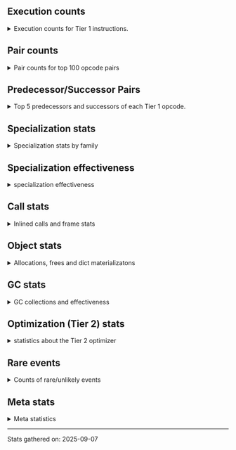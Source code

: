 ## Execution counts

<details>
<summary> Execution counts for Tier 1 instructions. </summary>


The "miss ratio" column shows the percentage of times the instruction
executed that it deoptimized. When this happens, the base unspecialized
instruction is not counted.

<table>
<thead>
<tr>
<th align="left">Name</th>
<th align="right">Base Count</th>
<th align="right">Head Count</th>
<th align="right">Change</th>
</tr>
</thead>
<tbody>
<tr>
<td align="left">JUMP_BACKWARD_NO_JIT</td>
<td align="right">135,703,498</td>
<td align="right">2,418,276</td>
<td align="right">-98.2%</td>
</tr>
<tr>
<td align="left">LOAD_ATTR_CLASS_WITH_METACLASS_CHECK</td>
<td align="right">16,016,681</td>
<td align="right">2,617,881</td>
<td align="right">-83.7%</td>
</tr>
<tr>
<td align="left">CONTAINS_OP_DICT</td>
<td align="right">23,421,859</td>
<td align="right">5,454,171</td>
<td align="right">-76.7%</td>
</tr>
<tr>
<td align="left">LIST_APPEND</td>
<td align="right">4,034,605</td>
<td align="right">1,585,050</td>
<td align="right">-60.7%</td>
</tr>
<tr>
<td align="left">FOR_ITER_LIST</td>
<td align="right">48,450,327</td>
<td align="right">22,405,274</td>
<td align="right">-53.8%</td>
</tr>
<tr>
<td align="left">STORE_FAST_LOAD_FAST</td>
<td align="right">3,329,206</td>
<td align="right">1,554,877</td>
<td align="right">-53.3%</td>
</tr>
<tr>
<td align="left">POP_JUMP_IF_NOT_NONE</td>
<td align="right">36,630,872</td>
<td align="right">17,494,695</td>
<td align="right">-52.2%</td>
</tr>
<tr>
<td align="left">FOR_ITER_TUPLE</td>
<td align="right">27,136,996</td>
<td align="right">15,255,659</td>
<td align="right">-43.8%</td>
</tr>
<tr>
<td align="left">FOR_ITER</td>
<td align="right">82,039,226</td>
<td align="right">46,424,789</td>
<td align="right">-43.4%</td>
</tr>
<tr>
<td align="left">MAP_ADD</td>
<td align="right">6,238,749</td>
<td align="right">3,725,173</td>
<td align="right">-40.3%</td>
</tr>
<tr>
<td align="left">CONTAINS_OP</td>
<td align="right">17,356,939</td>
<td align="right">11,008,023</td>
<td align="right">-36.6%</td>
</tr>
<tr>
<td align="left">UNPACK_SEQUENCE_TWO_TUPLE</td>
<td align="right">82,482,613</td>
<td align="right">55,823,884</td>
<td align="right">-32.3%</td>
</tr>
<tr>
<td align="left">STORE_FAST_STORE_FAST</td>
<td align="right">83,993,413</td>
<td align="right">57,335,125</td>
<td align="right">-31.7%</td>
</tr>
<tr>
<td align="left">POP_JUMP_IF_TRUE</td>
<td align="right">80,975,086</td>
<td align="right">58,089,814</td>
<td align="right">-28.3%</td>
</tr>
<tr>
<td align="left">DICT_MERGE</td>
<td align="right">18,313,795</td>
<td align="right">13,386,901</td>
<td align="right">-26.9%</td>
</tr>
<tr>
<td align="left">LOAD_GLOBAL_MODULE</td>
<td align="right">113,133,821</td>
<td align="right">86,335,628</td>
<td align="right">-23.7%</td>
</tr>
<tr>
<td align="left">BUILD_MAP</td>
<td align="right">26,727,220</td>
<td align="right">21,800,213</td>
<td align="right">-18.4%</td>
</tr>
<tr>
<td align="left">LOAD_FAST_AND_CLEAR</td>
<td align="right">13,157,643</td>
<td align="right">11,032,110</td>
<td align="right">-16.2%</td>
</tr>
<tr>
<td align="left">PUSH_NULL</td>
<td align="right">46,452,885</td>
<td align="right">39,377,663</td>
<td align="right">-15.2%</td>
</tr>
<tr>
<td align="left">LOAD_ATTR</td>
<td align="right">70,817,545</td>
<td align="right">60,052,694</td>
<td align="right">-15.2%</td>
</tr>
<tr>
<td align="left">BUILD_TUPLE</td>
<td align="right">44,831,722</td>
<td align="right">38,867,977</td>
<td align="right">-13.3%</td>
</tr>
<tr>
<td align="left">MAKE_FUNCTION</td>
<td align="right">11,011,206</td>
<td align="right">9,579,003</td>
<td align="right">-13.0%</td>
</tr>
<tr>
<td align="left">RETURN_GENERATOR</td>
<td align="right">11,100,374</td>
<td align="right">9,668,128</td>
<td align="right">-12.9%</td>
</tr>
<tr>
<td align="left">STORE_FAST</td>
<td align="right">273,633,661</td>
<td align="right">239,549,223</td>
<td align="right">-12.5%</td>
</tr>
<tr>
<td align="left">CALL_TYPE_1</td>
<td align="right">12,708,488</td>
<td align="right">11,270,107</td>
<td align="right">-11.3%</td>
</tr>
<tr>
<td align="left">BUILD_LIST</td>
<td align="right">16,944,460</td>
<td align="right">15,115,657</td>
<td align="right">-10.8%</td>
</tr>
<tr>
<td align="left">LOAD_FAST_BORROW_LOAD_FAST_BORROW</td>
<td align="right">197,686,715</td>
<td align="right">177,476,946</td>
<td align="right">-10.2%</td>
</tr>
<tr>
<td align="left">SWAP</td>
<td align="right">35,434,454</td>
<td align="right">32,101,538</td>
<td align="right">-9.4%</td>
</tr>
<tr>
<td align="left">CALL_METHOD_DESCRIPTOR_NOARGS</td>
<td align="right">23,126,232</td>
<td align="right">20,999,573</td>
<td align="right">-9.2%</td>
</tr>
<tr>
<td align="left">CALL_NON_PY_GENERAL</td>
<td align="right">17,450,019</td>
<td align="right">15,882,174</td>
<td align="right">-9.0%</td>
</tr>
<tr>
<td align="left">LOAD_FAST_BORROW</td>
<td align="right">718,218,931</td>
<td align="right">654,814,147</td>
<td align="right">-8.8%</td>
</tr>
<tr>
<td align="left">COMPARE_OP_INT</td>
<td align="right">40,143,974</td>
<td align="right">36,940,797</td>
<td align="right">-8.0%</td>
</tr>
<tr>
<td align="left">CALL_ISINSTANCE</td>
<td align="right">52,146,385</td>
<td align="right">48,276,520</td>
<td align="right">-7.4%</td>
</tr>
<tr>
<td align="left">CALL_METHOD_DESCRIPTOR_O</td>
<td align="right">15,008,053</td>
<td align="right">13,937,924</td>
<td align="right">-7.1%</td>
</tr>
<tr>
<td align="left">POP_ITER</td>
<td align="right">44,470,434</td>
<td align="right">41,603,208</td>
<td align="right">-6.4%</td>
</tr>
<tr>
<td align="left">LOAD_ATTR_METHOD_NO_DICT</td>
<td align="right">71,971,377</td>
<td align="right">67,352,758</td>
<td align="right">-6.4%</td>
</tr>
<tr>
<td align="left">NOP</td>
<td align="right">26,243,480</td>
<td align="right">24,804,269</td>
<td align="right">-5.5%</td>
</tr>
<tr>
<td align="left">CALL_LIST_APPEND</td>
<td align="right">19,077,383</td>
<td align="right">18,031,438</td>
<td align="right">-5.5%</td>
</tr>
<tr>
<td align="left">POP_JUMP_IF_FALSE</td>
<td align="right">232,825,045</td>
<td align="right">220,876,414</td>
<td align="right">-5.1%</td>
</tr>
<tr>
<td align="left">GET_ITER</td>
<td align="right">47,040,978</td>
<td align="right">44,887,351</td>
<td align="right">-4.6%</td>
</tr>
<tr>
<td align="left">IS_OP</td>
<td align="right">45,391,680</td>
<td align="right">43,543,056</td>
<td align="right">-4.1%</td>
</tr>
<tr>
<td align="left">TO_BOOL_BOOL</td>
<td align="right">150,239,898</td>
<td align="right">144,748,215</td>
<td align="right">-3.7%</td>
</tr>
<tr>
<td align="left">LOAD_ATTR_METHOD_WITH_VALUES</td>
<td align="right">35,847,086</td>
<td align="right">34,586,795</td>
<td align="right">-3.5%</td>
</tr>
<tr>
<td align="left">LOAD_SUPER_ATTR</td>
<td align="right">60</td>
<td align="right">62</td>
<td align="right">3.3%</td>
</tr>
<tr>
<td align="left">LOAD_FAST</td>
<td align="right">33,838,105</td>
<td align="right">32,781,109</td>
<td align="right">-3.1%</td>
</tr>
<tr>
<td align="left">LOAD_GLOBAL_BUILTIN</td>
<td align="right">178,659,009</td>
<td align="right">173,268,609</td>
<td align="right">-3.0%</td>
</tr>
<tr>
<td align="left">BINARY_OP_SUBTRACT_INT</td>
<td align="right">1,811,543</td>
<td align="right">1,759,362</td>
<td align="right">-2.9%</td>
</tr>
<tr>
<td align="left">LOAD_ATTR_NONDESCRIPTOR_NO_DICT</td>
<td align="right">46,408,667</td>
<td align="right">45,124,622</td>
<td align="right">-2.8%</td>
</tr>
<tr>
<td align="left">CALL_PY_EXACT_ARGS</td>
<td align="right">52,825,836</td>
<td align="right">51,499,422</td>
<td align="right">-2.5%</td>
</tr>
<tr>
<td align="left">EXTENDED_ARG</td>
<td align="right">18,600,981</td>
<td align="right">18,161,721</td>
<td align="right">-2.4%</td>
</tr>
<tr>
<td align="left">BINARY_OP</td>
<td align="right">45,819,705</td>
<td align="right">44,968,699</td>
<td align="right">-1.9%</td>
</tr>
<tr>
<td align="left">POP_TOP</td>
<td align="right">60,827,309</td>
<td align="right">59,786,250</td>
<td align="right">-1.7%</td>
</tr>
<tr>
<td align="left">LOAD_FAST_LOAD_FAST</td>
<td align="right">698,860</td>
<td align="right">708,819</td>
<td align="right">1.4%</td>
</tr>
<tr>
<td align="left">POP_JUMP_IF_NONE</td>
<td align="right">9,411,208</td>
<td align="right">9,517,477</td>
<td align="right">1.1%</td>
</tr>
<tr>
<td align="left">UNARY_NEGATIVE</td>
<td align="right">461,621</td>
<td align="right">456,442</td>
<td align="right">-1.1%</td>
</tr>
<tr>
<td align="left">COPY</td>
<td align="right">11,618,858</td>
<td align="right">11,490,283</td>
<td align="right">-1.1%</td>
</tr>
<tr>
<td align="left">TO_BOOL_INT</td>
<td align="right">15,754,670</td>
<td align="right">15,581,367</td>
<td align="right">-1.1%</td>
</tr>
<tr>
<td align="left">BINARY_OP_SUBSCR_DICT</td>
<td align="right">2,616,685</td>
<td align="right">2,588,534</td>
<td align="right">-1.1%</td>
</tr>
<tr>
<td align="left">JUMP_BACKWARD</td>
<td align="right">996</td>
<td align="right">1,005</td>
<td align="right">0.9%</td>
</tr>
<tr>
<td align="left">LOAD_CONST</td>
<td align="right">149,423,753</td>
<td align="right">148,091,167</td>
<td align="right">-0.9%</td>
</tr>
<tr>
<td align="left">LOAD_GLOBAL</td>
<td align="right">18,053</td>
<td align="right">18,202</td>
<td align="right">0.8%</td>
</tr>
<tr>
<td align="left">RESUME</td>
<td align="right">2,954</td>
<td align="right">2,978</td>
<td align="right">0.8%</td>
</tr>
<tr>
<td align="left">BINARY_OP_ADD_INT</td>
<td align="right">9,897,733</td>
<td align="right">9,826,942</td>
<td align="right">-0.7%</td>
</tr>
<tr>
<td align="left">CALL_TUPLE_1</td>
<td align="right">4,610,006</td>
<td align="right">4,582,937</td>
<td align="right">-0.6%</td>
</tr>
<tr>
<td align="left">FOR_ITER_RANGE</td>
<td align="right">8,978,851</td>
<td align="right">8,932,424</td>
<td align="right">-0.5%</td>
</tr>
<tr>
<td align="left">BINARY_OP_SUBSCR_LIST_INT</td>
<td align="right">23,379,229</td>
<td align="right">23,258,760</td>
<td align="right">-0.5%</td>
</tr>
<tr>
<td align="left">YIELD_VALUE</td>
<td align="right">17,937,451</td>
<td align="right">17,846,578</td>
<td align="right">-0.5%</td>
</tr>
<tr>
<td align="left">FOR_ITER_GEN</td>
<td align="right">19,338,793</td>
<td align="right">19,248,626</td>
<td align="right">-0.5%</td>
</tr>
<tr>
<td align="left">CALL</td>
<td align="right">23,787</td>
<td align="right">23,896</td>
<td align="right">0.5%</td>
</tr>
<tr>
<td align="left">CALL_METHOD_DESCRIPTOR_FAST</td>
<td align="right">18,213,456</td>
<td align="right">18,131,409</td>
<td align="right">-0.5%</td>
</tr>
<tr>
<td align="left">STORE_SUBSCR_LIST_INT</td>
<td align="right">15,986,547</td>
<td align="right">15,915,642</td>
<td align="right">-0.4%</td>
</tr>
<tr>
<td align="left">LOAD_SMALL_INT</td>
<td align="right">49,315,986</td>
<td align="right">49,128,540</td>
<td align="right">-0.4%</td>
</tr>
<tr>
<td align="left">LOAD_ATTR_SLOT</td>
<td align="right">75,579,031</td>
<td align="right">75,310,931</td>
<td align="right">-0.4%</td>
</tr>
<tr>
<td align="left">COMPARE_OP</td>
<td align="right">30,404,382</td>
<td align="right">30,511,896</td>
<td align="right">0.4%</td>
</tr>
<tr>
<td align="left">CALL_BUILTIN_CLASS</td>
<td align="right">6,831,219</td>
<td align="right">6,813,045</td>
<td align="right">-0.3%</td>
</tr>
<tr>
<td align="left">CALL_KW</td>
<td align="right">1,447</td>
<td align="right">1,450</td>
<td align="right">0.2%</td>
</tr>
<tr>
<td align="left">UNPACK_SEQUENCE</td>
<td align="right">8,877</td>
<td align="right">8,862</td>
<td align="right">-0.2%</td>
</tr>
<tr>
<td align="left">LOAD_ATTR_NONDESCRIPTOR_WITH_VALUES</td>
<td align="right">1,221,519</td>
<td align="right">1,223,139</td>
<td align="right">0.1%</td>
</tr>
<tr>
<td align="left">BUILD_SET</td>
<td align="right">41,022</td>
<td align="right">40,969</td>
<td align="right">-0.1%</td>
</tr>
<tr>
<td align="left">BINARY_OP_SUBSCR_LIST_SLICE</td>
<td align="right">7,112</td>
<td align="right">7,105</td>
<td align="right">-0.1%</td>
</tr>
<tr>
<td align="left">JUMP_FORWARD</td>
<td align="right">12,446,909</td>
<td align="right">12,434,805</td>
<td align="right">-0.1%</td>
</tr>
<tr>
<td align="left">BINARY_OP_EXTEND</td>
<td align="right">745,205</td>
<td align="right">745,853</td>
<td align="right">0.1%</td>
</tr>
<tr>
<td align="left">LOAD_COMMON_CONSTANT</td>
<td align="right">7,924,398</td>
<td align="right">7,930,206</td>
<td align="right">0.1%</td>
</tr>
<tr>
<td align="left">SET_FUNCTION_ATTRIBUTE</td>
<td align="right">8,088,180</td>
<td align="right">8,093,955</td>
<td align="right">0.1%</td>
</tr>
<tr>
<td align="left">RETURN_VALUE</td>
<td align="right">181,819,496</td>
<td align="right">181,922,014</td>
<td align="right">0.1%</td>
</tr>
<tr>
<td align="left">CALL_BOUND_METHOD_GENERAL</td>
<td align="right">165,697</td>
<td align="right">165,771</td>
<td align="right">0.0%</td>
</tr>
<tr>
<td align="left">LOAD_ATTR_PROPERTY</td>
<td align="right">21,691,862</td>
<td align="right">21,699,318</td>
<td align="right">0.0%</td>
</tr>
<tr>
<td align="left">LOAD_ATTR_MODULE</td>
<td align="right">495,280</td>
<td align="right">495,444</td>
<td align="right">0.0%</td>
</tr>
<tr>
<td align="left">CHECK_EXC_MATCH</td>
<td align="right">655,147</td>
<td align="right">654,966</td>
<td align="right">-0.0%</td>
</tr>
<tr>
<td align="left">POP_EXCEPT</td>
<td align="right">655,147</td>
<td align="right">654,966</td>
<td align="right">-0.0%</td>
</tr>
<tr>
<td align="left">PUSH_EXC_INFO</td>
<td align="right">655,147</td>
<td align="right">654,966</td>
<td align="right">-0.0%</td>
</tr>
<tr>
<td align="left">CALL_BUILTIN_FAST</td>
<td align="right">33,145,860</td>
<td align="right">33,136,737</td>
<td align="right">-0.0%</td>
</tr>
<tr>
<td align="left">STORE_ATTR</td>
<td align="right">175,217</td>
<td align="right">175,178</td>
<td align="right">-0.0%</td>
</tr>
<tr>
<td align="left">UNPACK_SEQUENCE_TUPLE</td>
<td align="right">1,288,212</td>
<td align="right">1,288,498</td>
<td align="right">0.0%</td>
</tr>
<tr>
<td align="left">COPY_FREE_VARS</td>
<td align="right">24,743,012</td>
<td align="right">24,748,251</td>
<td align="right">0.0%</td>
</tr>
<tr>
<td align="left">CALL_BUILTIN_O</td>
<td align="right">10,873,430</td>
<td align="right">10,871,308</td>
<td align="right">-0.0%</td>
</tr>
<tr>
<td align="left">RAISE_VARARGS</td>
<td align="right">83,064</td>
<td align="right">83,048</td>
<td align="right">-0.0%</td>
</tr>
<tr>
<td align="left">STORE_DEREF</td>
<td align="right">6,787,031</td>
<td align="right">6,785,794</td>
<td align="right">-0.0%</td>
</tr>
<tr>
<td align="left">END_FOR</td>
<td align="right">2,994,921</td>
<td align="right">2,995,384</td>
<td align="right">0.0%</td>
</tr>
<tr>
<td align="left">GET_YIELD_FROM_ITER</td>
<td align="right">389,950</td>
<td align="right">389,890</td>
<td align="right">-0.0%</td>
</tr>
<tr>
<td align="left">TO_BOOL_ALWAYS_TRUE</td>
<td align="right">172,024</td>
<td align="right">172,000</td>
<td align="right">-0.0%</td>
</tr>
<tr>
<td align="left">LOAD_DEREF</td>
<td align="right">53,482,190</td>
<td align="right">53,489,593</td>
<td align="right">0.0%</td>
</tr>
<tr>
<td align="left">EXIT_INIT_CHECK</td>
<td align="right">654,447</td>
<td align="right">654,371</td>
<td align="right">-0.0%</td>
</tr>
<tr>
<td align="left">CALL_ALLOC_AND_ENTER_INIT</td>
<td align="right">654,463</td>
<td align="right">654,387</td>
<td align="right">-0.0%</td>
</tr>
<tr>
<td align="left">CONTAINS_OP_SET</td>
<td align="right">79,508</td>
<td align="right">79,499</td>
<td align="right">-0.0%</td>
</tr>
<tr>
<td align="left">STORE_SUBSCR</td>
<td align="right">2,585,226</td>
<td align="right">2,584,971</td>
<td align="right">-0.0%</td>
</tr>
<tr>
<td align="left">BINARY_OP_SUBSCR_GETITEM</td>
<td align="right">20,670</td>
<td align="right">20,668</td>
<td align="right">-0.0%</td>
</tr>
<tr>
<td align="left">MAKE_CELL</td>
<td align="right">4,497,028</td>
<td align="right">4,496,609</td>
<td align="right">-0.0%</td>
</tr>
<tr>
<td align="left">STORE_ATTR_INSTANCE_VALUE</td>
<td align="right">2,281,446</td>
<td align="right">2,281,260</td>
<td align="right">-0.0%</td>
</tr>
<tr>
<td align="left">SEND_GEN</td>
<td align="right">746,367</td>
<td align="right">746,307</td>
<td align="right">-0.0%</td>
</tr>
<tr>
<td align="left">LIST_EXTEND</td>
<td align="right">1,028,834</td>
<td align="right">1,028,753</td>
<td align="right">-0.0%</td>
</tr>
<tr>
<td align="left">CALL_INTRINSIC_1</td>
<td align="right">1,029,725</td>
<td align="right">1,029,644</td>
<td align="right">-0.0%</td>
</tr>
<tr>
<td align="left">INTERPRETER_EXIT</td>
<td align="right">78,738,529</td>
<td align="right">78,732,358</td>
<td align="right">-0.0%</td>
</tr>
<tr>
<td align="left">CALL_BOUND_METHOD_EXACT_ARGS</td>
<td align="right">18,636,689</td>
<td align="right">18,635,236</td>
<td align="right">-0.0%</td>
</tr>
<tr>
<td align="left">RESUME_CHECK</td>
<td align="right">199,421,370</td>
<td align="right">199,433,039</td>
<td align="right">0.0%</td>
</tr>
<tr>
<td align="left">LOAD_ATTR_INSTANCE_VALUE</td>
<td align="right">6,025,928</td>
<td align="right">6,025,624</td>
<td align="right">-0.0%</td>
</tr>
<tr>
<td align="left">LOAD_SUPER_ATTR_ATTR</td>
<td align="right">942,570</td>
<td align="right">942,535</td>
<td align="right">-0.0%</td>
</tr>
<tr>
<td align="left">UNPACK_SEQUENCE_LIST</td>
<td align="right">141,382</td>
<td align="right">141,377</td>
<td align="right">-0.0%</td>
</tr>
<tr>
<td align="left">BINARY_OP_MULTIPLY_INT</td>
<td align="right">2,174,505</td>
<td align="right">2,174,576</td>
<td align="right">0.0%</td>
</tr>
<tr>
<td align="left">TO_BOOL_NONE</td>
<td align="right">2,007,659</td>
<td align="right">2,007,594</td>
<td align="right">-0.0%</td>
</tr>
<tr>
<td align="left">JUMP_BACKWARD_NO_INTERRUPT</td>
<td align="right">745,940</td>
<td align="right">745,916</td>
<td align="right">-0.0%</td>
</tr>
<tr>
<td align="left">TO_BOOL_LIST</td>
<td align="right">2,008,355</td>
<td align="right">2,008,418</td>
<td align="right">0.0%</td>
</tr>
<tr>
<td align="left">CALL_KW_PY</td>
<td align="right">7,541,275</td>
<td align="right">7,541,046</td>
<td align="right">-0.0%</td>
</tr>
<tr>
<td align="left">CALL_PY_GENERAL</td>
<td align="right">4,001,556</td>
<td align="right">4,001,676</td>
<td align="right">0.0%</td>
</tr>
<tr>
<td align="left">CALL_BUILTIN_FAST_WITH_KEYWORDS</td>
<td align="right">4,466,681</td>
<td align="right">4,466,810</td>
<td align="right">0.0%</td>
</tr>
<tr>
<td align="left">STORE_ATTR_SLOT</td>
<td align="right">6,622,498</td>
<td align="right">6,622,631</td>
<td align="right">0.0%</td>
</tr>
<tr>
<td align="left">CALL_KW_NON_PY</td>
<td align="right">598,519</td>
<td align="right">598,509</td>
<td align="right">-0.0%</td>
</tr>
<tr>
<td align="left">CALL_FUNCTION_EX</td>
<td align="right">21,976,428</td>
<td align="right">21,976,155</td>
<td align="right">-0.0%</td>
</tr>
<tr>
<td align="left">TO_BOOL</td>
<td align="right">9,777,750</td>
<td align="right">9,777,868</td>
<td align="right">0.0%</td>
</tr>
<tr>
<td align="left">BINARY_OP_SUBSCR_TUPLE_INT</td>
<td align="right">6,744,166</td>
<td align="right">6,744,090</td>
<td align="right">-0.0%</td>
</tr>
<tr>
<td align="left">STORE_SUBSCR_DICT</td>
<td align="right">1,754,514</td>
<td align="right">1,754,496</td>
<td align="right">-0.0%</td>
</tr>
<tr>
<td align="left">CALL_LEN</td>
<td align="right">21,991,354</td>
<td align="right">21,991,141</td>
<td align="right">-0.0%</td>
</tr>
<tr>
<td align="left">IMPORT_FROM</td>
<td align="right">6,589,273</td>
<td align="right">6,589,227</td>
<td align="right">-0.0%</td>
</tr>
<tr>
<td align="left">COMPARE_OP_STR</td>
<td align="right">10,927,018</td>
<td align="right">10,927,085</td>
<td align="right">0.0%</td>
</tr>
<tr>
<td align="left">LOAD_FAST_CHECK</td>
<td align="right">1,244,512</td>
<td align="right">1,244,505</td>
<td align="right">-0.0%</td>
</tr>
<tr>
<td align="left">LOAD_ATTR_CLASS</td>
<td align="right">1,389,646</td>
<td align="right">1,389,651</td>
<td align="right">0.0%</td>
</tr>
<tr>
<td align="left">LOAD_SUPER_ATTR_METHOD</td>
<td align="right">1,323,305</td>
<td align="right">1,323,309</td>
<td align="right">0.0%</td>
</tr>
<tr>
<td align="left">UNARY_NOT</td>
<td align="right">4,181,599</td>
<td align="right">4,181,589</td>
<td align="right">-0.0%</td>
</tr>
<tr>
<td align="left">COMPARE_OP_FLOAT</td>
<td align="right">427,546</td>
<td align="right">427,545</td>
<td align="right">-0.0%</td>
</tr>
<tr>
<td align="left">IMPORT_NAME</td>
<td align="right">5,752,770</td>
<td align="right">5,752,769</td>
<td align="right">-0.0%</td>
</tr>
<tr>
<td align="left">DELETE_FAST</td>
<td align="right">1,036,043</td>
<td align="right">1,036,043</td>
<td align="right">0.0%</td>
</tr>
<tr>
<td align="left">BINARY_OP_ADD_UNICODE</td>
<td align="right">388,827</td>
<td align="right">388,827</td>
<td align="right">0.0%</td>
</tr>
<tr>
<td align="left">END_SEND</td>
<td align="right">372,870</td>
<td align="right">372,870</td>
<td align="right">0.0%</td>
</tr>
<tr>
<td align="left">TO_BOOL_STR</td>
<td align="right">341,720</td>
<td align="right">341,720</td>
<td align="right">0.0%</td>
</tr>
<tr>
<td align="left">SEND</td>
<td align="right">270,096</td>
<td align="right">270,096</td>
<td align="right">0.0%</td>
</tr>
<tr>
<td align="left">FORMAT_SIMPLE</td>
<td align="right">178,534</td>
<td align="right">178,534</td>
<td align="right">0.0%</td>
</tr>
<tr>
<td align="left">CONVERT_VALUE</td>
<td align="right">178,532</td>
<td align="right">178,532</td>
<td align="right">0.0%</td>
</tr>
<tr>
<td align="left">CALL_STR_1</td>
<td align="right">133,724</td>
<td align="right">133,724</td>
<td align="right">0.0%</td>
</tr>
<tr>
<td align="left">BUILD_STRING</td>
<td align="right">89,009</td>
<td align="right">89,009</td>
<td align="right">0.0%</td>
</tr>
<tr>
<td align="left">SET_ADD</td>
<td align="right">14,629</td>
<td align="right">14,629</td>
<td align="right">0.0%</td>
</tr>
<tr>
<td align="left">BINARY_SLICE</td>
<td align="right">12,037</td>
<td align="right">12,037</td>
<td align="right">0.0%</td>
</tr>
<tr>
<td align="left">STORE_NAME</td>
<td align="right">9,212</td>
<td align="right">9,212</td>
<td align="right">0.0%</td>
</tr>
<tr>
<td align="left">LOAD_NAME</td>
<td align="right">8,941</td>
<td align="right">8,941</td>
<td align="right">0.0%</td>
</tr>
<tr>
<td align="left">BINARY_OP_SUBSCR_STR_INT</td>
<td align="right">5,550</td>
<td align="right">5,550</td>
<td align="right">0.0%</td>
</tr>
<tr>
<td align="left">LOAD_SPECIAL</td>
<td align="right">4,150</td>
<td align="right">4,150</td>
<td align="right">0.0%</td>
</tr>
<tr>
<td align="left">CALL_METHOD_DESCRIPTOR_FAST_WITH_KEYWORDS</td>
<td align="right">2,645</td>
<td align="right">2,645</td>
<td align="right">0.0%</td>
</tr>
<tr>
<td align="left">RERAISE</td>
<td align="right">1,679</td>
<td align="right">1,679</td>
<td align="right">0.0%</td>
</tr>
<tr>
<td align="left">DELETE_SUBSCR</td>
<td align="right">1,055</td>
<td align="right">1,055</td>
<td align="right">0.0%</td>
</tr>
<tr>
<td align="left">STORE_SLICE</td>
<td align="right">591</td>
<td align="right">591</td>
<td align="right">0.0%</td>
</tr>
<tr>
<td align="left">BINARY_OP_SUBTRACT_FLOAT</td>
<td align="right">447</td>
<td align="right">447</td>
<td align="right">0.0%</td>
</tr>
<tr>
<td align="left">CALL_KW_BOUND_METHOD</td>
<td align="right">394</td>
<td align="right">394</td>
<td align="right">0.0%</td>
</tr>
<tr>
<td align="left">BINARY_OP_ADD_FLOAT</td>
<td align="right">255</td>
<td align="right">255</td>
<td align="right">0.0%</td>
</tr>
<tr>
<td align="left">BUILD_SLICE</td>
<td align="right">200</td>
<td align="right">200</td>
<td align="right">0.0%</td>
</tr>
<tr>
<td align="left">LOAD_BUILD_CLASS</td>
<td align="right">133</td>
<td align="right">133</td>
<td align="right">0.0%</td>
</tr>
<tr>
<td align="left">LOAD_LOCALS</td>
<td align="right">127</td>
<td align="right">127</td>
<td align="right">0.0%</td>
</tr>
<tr>
<td align="left">BINARY_OP_INPLACE_ADD_UNICODE</td>
<td align="right">102</td>
<td align="right">102</td>
<td align="right">0.0%</td>
</tr>
<tr>
<td align="left">LOAD_ATTR_METHOD_LAZY_DICT</td>
<td align="right">92</td>
<td align="right">92</td>
<td align="right">0.0%</td>
</tr>
<tr>
<td align="left">DELETE_NAME</td>
<td align="right">6</td>
<td align="right">6</td>
<td align="right">0.0%</td>
</tr>
<tr>
<td align="left">BINARY_OP_MULTIPLY_FLOAT</td>
<td align="right">3</td>
<td align="right">3</td>
<td align="right">0.0%</td>
</tr>
<tr>
<td align="left">DICT_UPDATE</td>
<td align="right">1</td>
<td align="right">1</td>
<td align="right">0.0%</td>
</tr>
<tr>
<td align="left">STORE_GLOBAL</td>
<td align="right">1</td>
<td align="right">1</td>
<td align="right">0.0%</td>
</tr>
<tr>
<td align="left">JUMP_BACKWARD_JIT</td>
<td align="right"></td>
<td align="right">58,588,185</td>
<td align="right"></td>
</tr>
<tr>
<td align="left">ENTER_EXECUTOR</td>
<td align="right"></td>
<td align="right">28,073,922</td>
<td align="right"></td>
</tr>
<tr>
<td align="left">NOT_TAKEN</td>
<td align="right"></td>
<td align="right">260,888</td>
<td align="right"></td>
</tr>
</tbody>
</table>


</details>

## Pair counts

<details>
<summary> Pair counts for top 100 opcode pairs </summary>


Pairs of specialized operations that deoptimize and are then followed by
the corresponding unspecialized instruction are not counted as pairs.

Not included in comparative output.


</details>

## Predecessor/Successor Pairs

<details>
<summary> Top 5 predecessors and successors of each Tier 1 opcode. </summary>


This does not include the unspecialized instructions that occur after a
specialized instruction deoptimizes.

Not included in comparative output.


</details>

## Specialization stats

<details>
<summary> Specialization stats by family </summary>

### BINARY_OP

<details>
<summary> specialization stats for BINARY_OP family </summary>

<table>
<thead>
<tr>
<th align="left">Kind</th>
<th align="right">Base Count</th>
<th align="right">Base Ratio</th>
<th align="right">Head Count</th>
<th align="right">Head Ratio</th>
<th align="right">Change</th>
</tr>
</thead>
<tbody>
<tr>
<td align="left">
deferred
<details>
<summary>ⓘ</summary>

Lists the number of "deferred" (i.e. not specialized) instructions executed.
</details>
</td>
<td align="right">45,778,451</td>
<td align="right">39.1%</td>
<td align="right">44,927,362</td>
<td align="right">38.8%</td>
<td align="right">-1.9%</td>
</tr>
<tr>
<td align="left">
miss
<details>
<summary>ⓘ</summary>

Specialized instructions that deopt.
</details>
</td>
<td align="right">355,142</td>
<td align="right">0.3%</td>
<td align="right">358,646</td>
<td align="right">0.3%</td>
<td align="right">1.0%</td>
</tr>
<tr>
<td align="left">
hit
<details>
<summary>ⓘ</summary>

Specialized instructions that complete.
</details>
</td>
<td align="right">70,845,390</td>
<td align="right">60.5%</td>
<td align="right">70,451,127</td>
<td align="right">60.8%</td>
<td align="right">-0.6%</td>
</tr>
</tbody>
</table>

<table>
<thead>
<tr>
<th align="left">Success</th>
<th align="right">Base Count</th>
<th align="right">Base Ratio</th>
<th align="right">Head Count</th>
<th align="right">Head Ratio</th>
<th align="right">Change</th>
</tr>
</thead>
<tbody>
<tr>
<td align="left">Success</td>
<td align="right">8,815</td>
<td align="right">18.4%</td>
<td align="right">8,920</td>
<td align="right">18.6%</td>
<td align="right">1.2%</td>
</tr>
<tr>
<td align="left">Failure</td>
<td align="right">39,110</td>
<td align="right">81.6%</td>
<td align="right">39,152</td>
<td align="right">81.4%</td>
<td align="right">0.1%</td>
</tr>
</tbody>
</table>

<table>
<thead>
<tr>
<th align="left">Failure kind</th>
<th align="right">Base Count</th>
<th align="right">Base Ratio</th>
<th align="right">Head Count</th>
<th align="right">Head Ratio</th>
<th align="right">Change</th>
</tr>
</thead>
<tbody>
<tr>
<td align="left">multiply different types</td>
<td align="right">2,353</td>
<td align="right">6.0%</td>
<td align="right">2,142</td>
<td align="right">5.5%</td>
<td align="right">-9.0%</td>
</tr>
<tr>
<td align="left">lshift</td>
<td align="right">91</td>
<td align="right">0.2%</td>
<td align="right">94</td>
<td align="right">0.2%</td>
<td align="right">3.3%</td>
</tr>
<tr>
<td align="left">add other</td>
<td align="right">6,466</td>
<td align="right">16.5%</td>
<td align="right">6,675</td>
<td align="right">17.0%</td>
<td align="right">3.2%</td>
</tr>
<tr>
<td align="left">subscr</td>
<td align="right">4,561</td>
<td align="right">11.7%</td>
<td align="right">4,615</td>
<td align="right">11.8%</td>
<td align="right">1.2%</td>
</tr>
<tr>
<td align="left">floor divide</td>
<td align="right">363</td>
<td align="right">0.9%</td>
<td align="right">367</td>
<td align="right">0.9%</td>
<td align="right">1.1%</td>
</tr>
<tr>
<td align="left">subtract different types</td>
<td align="right">567</td>
<td align="right">1.4%</td>
<td align="right">561</td>
<td align="right">1.4%</td>
<td align="right">-1.1%</td>
</tr>
<tr>
<td align="left">power</td>
<td align="right">982</td>
<td align="right">2.5%</td>
<td align="right">989</td>
<td align="right">2.5%</td>
<td align="right">0.7%</td>
</tr>
<tr>
<td align="left">add different types</td>
<td align="right">1,000</td>
<td align="right">2.6%</td>
<td align="right">1,007</td>
<td align="right">2.6%</td>
<td align="right">0.7%</td>
</tr>
<tr>
<td align="left">and int</td>
<td align="right">3,919</td>
<td align="right">10.0%</td>
<td align="right">3,893</td>
<td align="right">9.9%</td>
<td align="right">-0.7%</td>
</tr>
<tr>
<td align="left">and other</td>
<td align="right">209</td>
<td align="right">0.5%</td>
<td align="right">208</td>
<td align="right">0.5%</td>
<td align="right">-0.5%</td>
</tr>
<tr>
<td align="left">rshift</td>
<td align="right">1,213</td>
<td align="right">3.1%</td>
<td align="right">1,218</td>
<td align="right">3.1%</td>
<td align="right">0.4%</td>
</tr>
<tr>
<td align="left">subscr defaultdict</td>
<td align="right">1,752</td>
<td align="right">4.5%</td>
<td align="right">1,759</td>
<td align="right">4.5%</td>
<td align="right">0.4%</td>
</tr>
<tr>
<td align="left">subscr tuple slice</td>
<td align="right">623</td>
<td align="right">1.6%</td>
<td align="right">625</td>
<td align="right">1.6%</td>
<td align="right">0.3%</td>
</tr>
<tr>
<td align="left">remainder</td>
<td align="right">708</td>
<td align="right">1.8%</td>
<td align="right">706</td>
<td align="right">1.8%</td>
<td align="right">-0.3%</td>
</tr>
<tr>
<td align="left">multiply other</td>
<td align="right">7,192</td>
<td align="right">18.4%</td>
<td align="right">7,181</td>
<td align="right">18.3%</td>
<td align="right">-0.2%</td>
</tr>
<tr>
<td align="left">subtract other</td>
<td align="right">3,222</td>
<td align="right">8.2%</td>
<td align="right">3,222</td>
<td align="right">8.2%</td>
<td align="right">0.0%</td>
</tr>
<tr>
<td align="left">or</td>
<td align="right">2,225</td>
<td align="right">5.7%</td>
<td align="right">2,225</td>
<td align="right">5.7%</td>
<td align="right">0.0%</td>
</tr>
<tr>
<td align="left">true divide different types</td>
<td align="right">1,086</td>
<td align="right">2.8%</td>
<td align="right">1,086</td>
<td align="right">2.8%</td>
<td align="right">0.0%</td>
</tr>
<tr>
<td align="left">out of range</td>
<td align="right">422</td>
<td align="right">1.1%</td>
<td align="right">422</td>
<td align="right">1.1%</td>
<td align="right">0.0%</td>
</tr>
<tr>
<td align="left">true divide other</td>
<td align="right">155</td>
<td align="right">0.4%</td>
<td align="right">155</td>
<td align="right">0.4%</td>
<td align="right">0.0%</td>
</tr>
<tr>
<td align="left">subscr array</td>
<td align="right">1</td>
<td align="right">0.0%</td>
<td align="right">1</td>
<td align="right">0.0%</td>
<td align="right">0.0%</td>
</tr>
<tr>
<td align="left">true divide float</td>
<td align="right"></td>
<td align="right"></td>
<td align="right">1</td>
<td align="right">0.0%</td>
<td align="right"></td>
</tr>
</tbody>
</table>


</details>

### BINARY_SLICE

<details>
<summary> specialization stats for BINARY_SLICE family </summary>

<table>
<thead>
<tr>
<th align="left">Kind</th>
<th align="right">Base Count</th>
<th align="right">Base Ratio</th>
<th align="right">Head Count</th>
<th align="right">Head Ratio</th>
<th align="right">Change</th>
</tr>
</thead>
<tbody>
<tr>
<td align="left">
deferred
<details>
<summary>ⓘ</summary>

Lists the number of "deferred" (i.e. not specialized) instructions executed.
</details>
</td>
<td align="right">12,037</td>
<td align="right">100.0%</td>
<td align="right">12,037</td>
<td align="right">100.0%</td>
<td align="right">0.0%</td>
</tr>
</tbody>
</table>


</details>

### CALL

<details>
<summary> specialization stats for CALL family </summary>

<table>
<thead>
<tr>
<th align="left">Kind</th>
<th align="right">Base Count</th>
<th align="right">Base Ratio</th>
<th align="right">Head Count</th>
<th align="right">Head Ratio</th>
<th align="right">Change</th>
</tr>
</thead>
<tbody>
<tr>
<td align="left">
hit
<details>
<summary>ⓘ</summary>

Specialized instructions that complete.
</details>
</td>
<td align="right">276,395,882</td>
<td align="right">88.3%</td>
<td align="right">265,467,684</td>
<td align="right">87.9%</td>
<td align="right">-4.0%</td>
</tr>
<tr>
<td align="left">
miss
<details>
<summary>ⓘ</summary>

Specialized instructions that deopt.
</details>
</td>
<td align="right">36,771,442</td>
<td align="right">11.7%</td>
<td align="right">36,680,835</td>
<td align="right">12.1%</td>
<td align="right">-0.2%</td>
</tr>
<tr>
<td align="left">
deferred
<details>
<summary>ⓘ</summary>

Lists the number of "deferred" (i.e. not specialized) instructions executed.
</details>
</td>
<td align="right">36,086,157</td>
<td align="right">11.5%</td>
<td align="right">35,997,322</td>
<td align="right">11.9%</td>
<td align="right">-0.2%</td>
</tr>
</tbody>
</table>

<table>
<thead>
<tr>
<th align="left">Success</th>
<th align="right">Base Count</th>
<th align="right">Base Ratio</th>
<th align="right">Head Count</th>
<th align="right">Head Ratio</th>
<th align="right">Change</th>
</tr>
</thead>
<tbody>
<tr>
<td align="left">Success</td>
<td align="right">709,072</td>
<td align="right">100.0%</td>
<td align="right">707,409</td>
<td align="right">100.0%</td>
<td align="right">-0.2%</td>
</tr>
<tr>
<td align="left">Failure</td>
<td align="right">0</td>
<td align="right">0.0%</td>
<td align="right">0</td>
<td align="right">0.0%</td>
<td align="right"></td>
</tr>
</tbody>
</table>


</details>

### CALL_KW

<details>
<summary> specialization stats for CALL_KW family </summary>

<table>
<thead>
<tr>
<th align="left">Kind</th>
<th align="right">Base Count</th>
<th align="right">Base Ratio</th>
<th align="right">Head Count</th>
<th align="right">Head Ratio</th>
<th align="right">Change</th>
</tr>
</thead>
<tbody>
<tr>
<td align="left">
deferred
<details>
<summary>ⓘ</summary>

Lists the number of "deferred" (i.e. not specialized) instructions executed.
</details>
</td>
<td align="right">3,183</td>
<td align="right">74.9%</td>
<td align="right">3,185</td>
<td align="right">74.9%</td>
<td align="right">0.1%</td>
</tr>
<tr>
<td align="left">
miss
<details>
<summary>ⓘ</summary>

Specialized instructions that deopt.
</details>
</td>
<td align="right">2,805</td>
<td align="right">66.0%</td>
<td align="right">2,805</td>
<td align="right">65.9%</td>
<td align="right">0.0%</td>
</tr>
</tbody>
</table>

<table>
<thead>
<tr>
<th align="left">Success</th>
<th align="right">Base Count</th>
<th align="right">Base Ratio</th>
<th align="right">Head Count</th>
<th align="right">Head Ratio</th>
<th align="right">Change</th>
</tr>
</thead>
<tbody>
<tr>
<td align="left">Success</td>
<td align="right">1,069</td>
<td align="right">100.0%</td>
<td align="right">1,070</td>
<td align="right">100.0%</td>
<td align="right">0.1%</td>
</tr>
<tr>
<td align="left">Failure</td>
<td align="right">0</td>
<td align="right">0.0%</td>
<td align="right">0</td>
<td align="right">0.0%</td>
<td align="right"></td>
</tr>
</tbody>
</table>


</details>

### COMPARE_OP

<details>
<summary> specialization stats for COMPARE_OP family </summary>

<table>
<thead>
<tr>
<th align="left">Kind</th>
<th align="right">Base Count</th>
<th align="right">Base Ratio</th>
<th align="right">Head Count</th>
<th align="right">Head Ratio</th>
<th align="right">Change</th>
</tr>
</thead>
<tbody>
<tr>
<td align="left">
hit
<details>
<summary>ⓘ</summary>

Specialized instructions that complete.
</details>
</td>
<td align="right">51,093,957</td>
<td align="right">62.4%</td>
<td align="right">47,891,923</td>
<td align="right">60.8%</td>
<td align="right">-6.3%</td>
</tr>
<tr>
<td align="left">
deferred
<details>
<summary>ⓘ</summary>

Lists the number of "deferred" (i.e. not specialized) instructions executed.
</details>
</td>
<td align="right">30,366,240</td>
<td align="right">37.1%</td>
<td align="right">30,473,772</td>
<td align="right">38.7%</td>
<td align="right">0.4%</td>
</tr>
<tr>
<td align="left">
miss
<details>
<summary>ⓘ</summary>

Specialized instructions that deopt.
</details>
</td>
<td align="right">404,581</td>
<td align="right">0.5%</td>
<td align="right">403,504</td>
<td align="right">0.5%</td>
<td align="right">-0.3%</td>
</tr>
</tbody>
</table>

<table>
<thead>
<tr>
<th align="left">Success</th>
<th align="right">Base Count</th>
<th align="right">Base Ratio</th>
<th align="right">Head Count</th>
<th align="right">Head Ratio</th>
<th align="right">Change</th>
</tr>
</thead>
<tbody>
<tr>
<td align="left">Success</td>
<td align="right">8,748</td>
<td align="right">19.1%</td>
<td align="right">8,719</td>
<td align="right">19.1%</td>
<td align="right">-0.3%</td>
</tr>
<tr>
<td align="left">Failure</td>
<td align="right">36,971</td>
<td align="right">80.9%</td>
<td align="right">36,962</td>
<td align="right">80.9%</td>
<td align="right">-0.0%</td>
</tr>
</tbody>
</table>

<table>
<thead>
<tr>
<th align="left">Failure kind</th>
<th align="right">Base Count</th>
<th align="right">Base Ratio</th>
<th align="right">Head Count</th>
<th align="right">Head Ratio</th>
<th align="right">Change</th>
</tr>
</thead>
<tbody>
<tr>
<td align="left">bool</td>
<td align="right">1,445</td>
<td align="right">3.9%</td>
<td align="right">1,471</td>
<td align="right">4.0%</td>
<td align="right">1.8%</td>
</tr>
<tr>
<td align="left">baseobject</td>
<td align="right">114</td>
<td align="right">0.3%</td>
<td align="right">116</td>
<td align="right">0.3%</td>
<td align="right">1.8%</td>
</tr>
<tr>
<td align="left">big int</td>
<td align="right">14,046</td>
<td align="right">38.0%</td>
<td align="right">14,008</td>
<td align="right">37.9%</td>
<td align="right">-0.3%</td>
</tr>
<tr>
<td align="left">tuple</td>
<td align="right">3,155</td>
<td align="right">8.5%</td>
<td align="right">3,153</td>
<td align="right">8.5%</td>
<td align="right">-0.1%</td>
</tr>
<tr>
<td align="left">different types</td>
<td align="right">4,236</td>
<td align="right">11.5%</td>
<td align="right">4,238</td>
<td align="right">11.5%</td>
<td align="right">0.0%</td>
</tr>
<tr>
<td align="left">other</td>
<td align="right">6,459</td>
<td align="right">17.5%</td>
<td align="right">6,460</td>
<td align="right">17.5%</td>
<td align="right">0.0%</td>
</tr>
<tr>
<td align="left">string</td>
<td align="right">7,108</td>
<td align="right">19.2%</td>
<td align="right">7,108</td>
<td align="right">19.2%</td>
<td align="right">0.0%</td>
</tr>
<tr>
<td align="left">float long</td>
<td align="right">138</td>
<td align="right">0.4%</td>
<td align="right">138</td>
<td align="right">0.4%</td>
<td align="right">0.0%</td>
</tr>
<tr>
<td align="left">set</td>
<td align="right">135</td>
<td align="right">0.4%</td>
<td align="right">135</td>
<td align="right">0.4%</td>
<td align="right">0.0%</td>
</tr>
<tr>
<td align="left">list</td>
<td align="right">91</td>
<td align="right">0.2%</td>
<td align="right">91</td>
<td align="right">0.2%</td>
<td align="right">0.0%</td>
</tr>
<tr>
<td align="left">long float</td>
<td align="right">44</td>
<td align="right">0.1%</td>
<td align="right">44</td>
<td align="right">0.1%</td>
<td align="right">0.0%</td>
</tr>
</tbody>
</table>


</details>

### CONTAINS_OP

<details>
<summary> specialization stats for CONTAINS_OP family </summary>

<table>
<thead>
<tr>
<th align="left">Kind</th>
<th align="right">Base Count</th>
<th align="right">Base Ratio</th>
<th align="right">Head Count</th>
<th align="right">Head Ratio</th>
<th align="right">Change</th>
</tr>
</thead>
<tbody>
<tr>
<td align="left">
hit
<details>
<summary>ⓘ</summary>

Specialized instructions that complete.
</details>
</td>
<td align="right">23,500,347</td>
<td align="right">57.5%</td>
<td align="right">5,532,650</td>
<td align="right">33.4%</td>
<td align="right">-76.5%</td>
</tr>
<tr>
<td align="left">
deferred
<details>
<summary>ⓘ</summary>

Lists the number of "deferred" (i.e. not specialized) instructions executed.
</details>
</td>
<td align="right">17,349,835</td>
<td align="right">42.5%</td>
<td align="right">11,002,469</td>
<td align="right">66.5%</td>
<td align="right">-36.6%</td>
</tr>
<tr>
<td align="left">
miss
<details>
<summary>ⓘ</summary>

Specialized instructions that deopt.
</details>
</td>
<td align="right">1,020</td>
<td align="right">0.0%</td>
<td align="right">1,020</td>
<td align="right">0.0%</td>
<td align="right">0.0%</td>
</tr>
</tbody>
</table>

<table>
<thead>
<tr>
<th align="left">Success</th>
<th align="right">Base Count</th>
<th align="right">Base Ratio</th>
<th align="right">Head Count</th>
<th align="right">Head Ratio</th>
<th align="right">Change</th>
</tr>
</thead>
<tbody>
<tr>
<td align="left">Failure</td>
<td align="right">6,979</td>
<td align="right">98.2%</td>
<td align="right">5,429</td>
<td align="right">97.7%</td>
<td align="right">-22.2%</td>
</tr>
<tr>
<td align="left">Success</td>
<td align="right">125</td>
<td align="right">1.8%</td>
<td align="right">125</td>
<td align="right">2.3%</td>
<td align="right">0.0%</td>
</tr>
</tbody>
</table>

<table>
<thead>
<tr>
<th align="left">Failure kind</th>
<th align="right">Base Count</th>
<th align="right">Base Ratio</th>
<th align="right">Head Count</th>
<th align="right">Head Ratio</th>
<th align="right">Change</th>
</tr>
</thead>
<tbody>
<tr>
<td align="left">other</td>
<td align="right">5,023</td>
<td align="right">72.0%</td>
<td align="right">3,477</td>
<td align="right">64.0%</td>
<td align="right">-30.8%</td>
</tr>
<tr>
<td align="left">tuple</td>
<td align="right">1,475</td>
<td align="right">21.1%</td>
<td align="right">1,471</td>
<td align="right">27.1%</td>
<td align="right">-0.3%</td>
</tr>
<tr>
<td align="left">list</td>
<td align="right">299</td>
<td align="right">4.3%</td>
<td align="right">299</td>
<td align="right">5.5%</td>
<td align="right">0.0%</td>
</tr>
<tr>
<td align="left">str</td>
<td align="right">182</td>
<td align="right">2.6%</td>
<td align="right">182</td>
<td align="right">3.4%</td>
<td align="right">0.0%</td>
</tr>
</tbody>
</table>


</details>

### FOR_ITER

<details>
<summary> specialization stats for FOR_ITER family </summary>

<table>
<thead>
<tr>
<th align="left">Kind</th>
<th align="right">Base Count</th>
<th align="right">Base Ratio</th>
<th align="right">Head Count</th>
<th align="right">Head Ratio</th>
<th align="right">Change</th>
</tr>
</thead>
<tbody>
<tr>
<td align="left">
deferred
<details>
<summary>ⓘ</summary>

Lists the number of "deferred" (i.e. not specialized) instructions executed.
</details>
</td>
<td align="right">81,978,577</td>
<td align="right">44.1%</td>
<td align="right">46,373,582</td>
<td align="right">41.3%</td>
<td align="right">-43.4%</td>
</tr>
<tr>
<td align="left">
hit
<details>
<summary>ⓘ</summary>

Specialized instructions that complete.
</details>
</td>
<td align="right">102,669,972</td>
<td align="right">55.2%</td>
<td align="right">64,620,149</td>
<td align="right">57.6%</td>
<td align="right">-37.1%</td>
</tr>
<tr>
<td align="left">
miss
<details>
<summary>ⓘ</summary>

Specialized instructions that deopt.
</details>
</td>
<td align="right">1,234,995</td>
<td align="right">0.7%</td>
<td align="right">1,221,834</td>
<td align="right">1.1%</td>
<td align="right">-1.1%</td>
</tr>
</tbody>
</table>

<table>
<thead>
<tr>
<th align="left">Success</th>
<th align="right">Base Count</th>
<th align="right">Base Ratio</th>
<th align="right">Head Count</th>
<th align="right">Head Ratio</th>
<th align="right">Change</th>
</tr>
</thead>
<tbody>
<tr>
<td align="left">Failure</td>
<td align="right">59,856</td>
<td align="right">71.4%</td>
<td align="right">50,408</td>
<td align="right">68.0%</td>
<td align="right">-15.8%</td>
</tr>
<tr>
<td align="left">Success</td>
<td align="right">24,007</td>
<td align="right">28.6%</td>
<td align="right">23,770</td>
<td align="right">32.0%</td>
<td align="right">-1.0%</td>
</tr>
</tbody>
</table>

<table>
<thead>
<tr>
<th align="left">Failure kind</th>
<th align="right">Base Count</th>
<th align="right">Base Ratio</th>
<th align="right">Head Count</th>
<th align="right">Head Ratio</th>
<th align="right">Change</th>
</tr>
</thead>
<tbody>
<tr>
<td align="left">zip</td>
<td align="right">4,221</td>
<td align="right">7.1%</td>
<td align="right">2,771</td>
<td align="right">5.5%</td>
<td align="right">-34.4%</td>
</tr>
<tr>
<td align="left">dict items</td>
<td align="right">45,623</td>
<td align="right">76.2%</td>
<td align="right">37,617</td>
<td align="right">74.6%</td>
<td align="right">-17.5%</td>
</tr>
<tr>
<td align="left">enumerate</td>
<td align="right">1,356</td>
<td align="right">2.3%</td>
<td align="right">1,352</td>
<td align="right">2.7%</td>
<td align="right">-0.3%</td>
</tr>
<tr>
<td align="left">set</td>
<td align="right">6,404</td>
<td align="right">10.7%</td>
<td align="right">6,417</td>
<td align="right">12.7%</td>
<td align="right">0.2%</td>
</tr>
<tr>
<td align="left">other</td>
<td align="right">558</td>
<td align="right">0.9%</td>
<td align="right">557</td>
<td align="right">1.1%</td>
<td align="right">-0.2%</td>
</tr>
<tr>
<td align="left">itertools</td>
<td align="right">758</td>
<td align="right">1.3%</td>
<td align="right">758</td>
<td align="right">1.5%</td>
<td align="right">0.0%</td>
</tr>
<tr>
<td align="left">dict keys</td>
<td align="right">382</td>
<td align="right">0.6%</td>
<td align="right">382</td>
<td align="right">0.8%</td>
<td align="right">0.0%</td>
</tr>
<tr>
<td align="left">reversed list</td>
<td align="right">243</td>
<td align="right">0.4%</td>
<td align="right">243</td>
<td align="right">0.5%</td>
<td align="right">0.0%</td>
</tr>
<tr>
<td align="left">list</td>
<td align="right">194</td>
<td align="right">0.3%</td>
<td align="right">194</td>
<td align="right">0.4%</td>
<td align="right">0.0%</td>
</tr>
<tr>
<td align="left">tuple</td>
<td align="right">64</td>
<td align="right">0.1%</td>
<td align="right">64</td>
<td align="right">0.1%</td>
<td align="right">0.0%</td>
</tr>
<tr>
<td align="left">dict values</td>
<td align="right">29</td>
<td align="right">0.0%</td>
<td align="right">29</td>
<td align="right">0.1%</td>
<td align="right">0.0%</td>
</tr>
<tr>
<td align="left">ascii string</td>
<td align="right">24</td>
<td align="right">0.0%</td>
<td align="right">24</td>
<td align="right">0.0%</td>
<td align="right">0.0%</td>
</tr>
</tbody>
</table>


</details>

### GET_ITER

<details>
<summary> specialization stats for GET_ITER family </summary>

<table>
<thead>
<tr>
<th align="left">Failure kind</th>
<th align="right">Base Count</th>
<th align="right">Base Ratio</th>
<th align="right">Head Count</th>
<th align="right">Head Ratio</th>
<th align="right">Change</th>
</tr>
</thead>
<tbody>
<tr>
<td align="left">set</td>
<td align="right">7,179,878</td>
<td align="right">7,179,878 / 0 !!</td>
<td align="right">7,195,960</td>
<td align="right">7,195,960 / 0 !!</td>
<td align="right">0.2%</td>
</tr>
<tr>
<td align="left">enumerate</td>
<td align="right">157,860</td>
<td align="right">157,860 / 0 !!</td>
<td align="right">157,835</td>
<td align="right">157,835 / 0 !!</td>
<td align="right">-0.0%</td>
</tr>
<tr>
<td align="left">tuple</td>
<td align="right">8,715,172</td>
<td align="right">8,715,172 / 0 !!</td>
<td align="right">8,714,805</td>
<td align="right">8,714,805 / 0 !!</td>
<td align="right">-0.0%</td>
</tr>
<tr>
<td align="left">self</td>
<td align="right">9,237,187</td>
<td align="right">9,237,187 / 0 !!</td>
<td align="right">9,237,034</td>
<td align="right">9,237,034 / 0 !!</td>
<td align="right">-0.0%</td>
</tr>
<tr>
<td align="left">other</td>
<td align="right">12,233,710</td>
<td align="right">12,233,710 / 0 !!</td>
<td align="right">12,233,513</td>
<td align="right">12,233,513 / 0 !!</td>
<td align="right">-0.0%</td>
</tr>
<tr>
<td align="left">generator</td>
<td align="right">70,478</td>
<td align="right">70,478 / 0 !!</td>
<td align="right">70,477</td>
<td align="right">70,477 / 0 !!</td>
<td align="right">-0.0%</td>
</tr>
<tr>
<td align="left">list</td>
<td align="right">9,440,222</td>
<td align="right">9,440,222 / 0 !!</td>
<td align="right">9,440,191</td>
<td align="right">9,440,191 / 0 !!</td>
<td align="right">-0.0%</td>
</tr>
<tr>
<td align="left">dict keys</td>
<td align="right">6,028</td>
<td align="right">6,028 / 0 !!</td>
<td align="right">6,028</td>
<td align="right">6,028 / 0 !!</td>
<td align="right">0.0%</td>
</tr>
<tr>
<td align="left">string</td>
<td align="right">443</td>
<td align="right">443 / 0 !!</td>
<td align="right">443</td>
<td align="right">443 / 0 !!</td>
<td align="right">0.0%</td>
</tr>
</tbody>
</table>


</details>

### LOAD_ATTR

<details>
<summary> specialization stats for LOAD_ATTR family </summary>

<table>
<thead>
<tr>
<th align="left">Kind</th>
<th align="right">Base Count</th>
<th align="right">Base Ratio</th>
<th align="right">Head Count</th>
<th align="right">Head Ratio</th>
<th align="right">Change</th>
</tr>
</thead>
<tbody>
<tr>
<td align="left">
deferred
<details>
<summary>ⓘ</summary>

Lists the number of "deferred" (i.e. not specialized) instructions executed.
</details>
</td>
<td align="right">70,754,630</td>
<td align="right">20.4%</td>
<td align="right">59,992,403</td>
<td align="right">19.0%</td>
<td align="right">-15.2%</td>
</tr>
<tr>
<td align="left">
hit
<details>
<summary>ⓘ</summary>

Specialized instructions that complete.
</details>
</td>
<td align="right">223,391,777</td>
<td align="right">64.3%</td>
<td align="right">203,029,055</td>
<td align="right">64.3%</td>
<td align="right">-9.1%</td>
</tr>
<tr>
<td align="left">
miss
<details>
<summary>ⓘ</summary>

Specialized instructions that deopt.
</details>
</td>
<td align="right">53,255,392</td>
<td align="right">15.3%</td>
<td align="right">52,797,200</td>
<td align="right">16.7%</td>
<td align="right">-0.9%</td>
</tr>
<tr>
<td align="left">
deopt
<details>
<summary>ⓘ</summary>

Specialized instructions that deopt.
</details>
</td>
<td align="right">1</td>
<td align="right">0.0%</td>
<td align="right">1</td>
<td align="right">0.0%</td>
<td align="right">0.0%</td>
</tr>
</tbody>
</table>

<table>
<thead>
<tr>
<th align="left">Success</th>
<th align="right">Base Count</th>
<th align="right">Base Ratio</th>
<th align="right">Head Count</th>
<th align="right">Head Ratio</th>
<th align="right">Change</th>
</tr>
</thead>
<tbody>
<tr>
<td align="left">Failure</td>
<td align="right">47,726</td>
<td align="right">4.5%</td>
<td align="right">45,100</td>
<td align="right">4.3%</td>
<td align="right">-5.5%</td>
</tr>
<tr>
<td align="left">Success</td>
<td align="right">1,015,592</td>
<td align="right">95.5%</td>
<td align="right">1,006,994</td>
<td align="right">95.7%</td>
<td align="right">-0.8%</td>
</tr>
</tbody>
</table>

<table>
<thead>
<tr>
<th align="left">Failure kind</th>
<th align="right">Base Count</th>
<th align="right">Base Ratio</th>
<th align="right">Head Count</th>
<th align="right">Head Ratio</th>
<th align="right">Change</th>
</tr>
</thead>
<tbody>
<tr>
<td align="left">builtin class method</td>
<td align="right">566</td>
<td align="right">1.2%</td>
<td align="right">206</td>
<td align="right">0.5%</td>
<td align="right">-63.6%</td>
</tr>
<tr>
<td align="left">non overriding descriptor</td>
<td align="right">4,355</td>
<td align="right">9.1%</td>
<td align="right">3,146</td>
<td align="right">7.0%</td>
<td align="right">-27.8%</td>
</tr>
<tr>
<td align="left">expected error</td>
<td align="right">2,684</td>
<td align="right">5.6%</td>
<td align="right">2,324</td>
<td align="right">5.2%</td>
<td align="right">-13.4%</td>
</tr>
<tr>
<td align="left">metaclass attribute</td>
<td align="right">7,128</td>
<td align="right">14.9%</td>
<td align="right">6,851</td>
<td align="right">15.2%</td>
<td align="right">-3.9%</td>
</tr>
<tr>
<td align="left">mutable class</td>
<td align="right">21,845</td>
<td align="right">45.8%</td>
<td align="right">21,418</td>
<td align="right">47.5%</td>
<td align="right">-2.0%</td>
</tr>
<tr>
<td align="left">overridden</td>
<td align="right">3,089</td>
<td align="right">6.5%</td>
<td align="right">3,092</td>
<td align="right">6.9%</td>
<td align="right">0.1%</td>
</tr>
<tr>
<td align="left">method</td>
<td align="right">2,734</td>
<td align="right">5.7%</td>
<td align="right">2,736</td>
<td align="right">6.1%</td>
<td align="right">0.1%</td>
</tr>
<tr>
<td align="left">class method obj</td>
<td align="right">4,049</td>
<td align="right">8.5%</td>
<td align="right">4,049</td>
<td align="right">9.0%</td>
<td align="right">0.0%</td>
</tr>
<tr>
<td align="left">non object slot</td>
<td align="right">148</td>
<td align="right">0.3%</td>
<td align="right">148</td>
<td align="right">0.3%</td>
<td align="right">0.0%</td>
</tr>
<tr>
<td align="left">property</td>
<td align="right">46</td>
<td align="right">0.1%</td>
<td align="right">46</td>
<td align="right">0.1%</td>
<td align="right">0.0%</td>
</tr>
<tr>
<td align="left">overriding descriptor</td>
<td align="right">7</td>
<td align="right">0.0%</td>
<td align="right">7</td>
<td align="right">0.0%</td>
<td align="right">0.0%</td>
</tr>
</tbody>
</table>


</details>

### LOAD_GLOBAL

<details>
<summary> specialization stats for LOAD_GLOBAL family </summary>

<table>
<thead>
<tr>
<th align="left">Kind</th>
<th align="right">Base Count</th>
<th align="right">Base Ratio</th>
<th align="right">Head Count</th>
<th align="right">Head Ratio</th>
<th align="right">Change</th>
</tr>
</thead>
<tbody>
<tr>
<td align="left">
hit
<details>
<summary>ⓘ</summary>

Specialized instructions that complete.
</details>
</td>
<td align="right">291,791,498</td>
<td align="right">100.0%</td>
<td align="right">259,602,905</td>
<td align="right">100.0%</td>
<td align="right">-11.0%</td>
</tr>
<tr>
<td align="left">
deferred
<details>
<summary>ⓘ</summary>

Lists the number of "deferred" (i.e. not specialized) instructions executed.
</details>
</td>
<td align="right">4,526</td>
<td align="right">0.0%</td>
<td align="right">4,605</td>
<td align="right">0.0%</td>
<td align="right">1.7%</td>
</tr>
<tr>
<td align="left">
miss
<details>
<summary>ⓘ</summary>

Specialized instructions that deopt.
</details>
</td>
<td align="right">1,332</td>
<td align="right">0.0%</td>
<td align="right">1,332</td>
<td align="right">0.0%</td>
<td align="right">0.0%</td>
</tr>
</tbody>
</table>

<table>
<thead>
<tr>
<th align="left">Success</th>
<th align="right">Base Count</th>
<th align="right">Base Ratio</th>
<th align="right">Head Count</th>
<th align="right">Head Ratio</th>
<th align="right">Change</th>
</tr>
</thead>
<tbody>
<tr>
<td align="left">Success</td>
<td align="right">13,575</td>
<td align="right">100.0%</td>
<td align="right">13,645</td>
<td align="right">100.0%</td>
<td align="right">0.5%</td>
</tr>
<tr>
<td align="left">Failure</td>
<td align="right">0</td>
<td align="right">0.0%</td>
<td align="right">0</td>
<td align="right">0.0%</td>
<td align="right"></td>
</tr>
</tbody>
</table>


</details>

### LOAD_SUPER_ATTR

<details>
<summary> specialization stats for LOAD_SUPER_ATTR family </summary>

<table>
<thead>
<tr>
<th align="left">Kind</th>
<th align="right">Base Count</th>
<th align="right">Base Ratio</th>
<th align="right">Head Count</th>
<th align="right">Head Ratio</th>
<th align="right">Change</th>
</tr>
</thead>
<tbody>
<tr>
<td align="left">
deferred
<details>
<summary>ⓘ</summary>

Lists the number of "deferred" (i.e. not specialized) instructions executed.
</details>
</td>
<td align="right">30</td>
<td align="right">0.0%</td>
<td align="right">32</td>
<td align="right">0.0%</td>
<td align="right">6.7%</td>
</tr>
<tr>
<td align="left">
hit
<details>
<summary>ⓘ</summary>

Specialized instructions that complete.
</details>
</td>
<td align="right">2,265,875</td>
<td align="right">100.0%</td>
<td align="right">2,265,844</td>
<td align="right">100.0%</td>
<td align="right">-0.0%</td>
</tr>
</tbody>
</table>

<table>
<thead>
<tr>
<th align="left">Success</th>
<th align="right">Base Count</th>
<th align="right">Base Ratio</th>
<th align="right">Head Count</th>
<th align="right">Head Ratio</th>
<th align="right">Change</th>
</tr>
</thead>
<tbody>
<tr>
<td align="left">Success</td>
<td align="right">30</td>
<td align="right">100.0%</td>
<td align="right">30</td>
<td align="right">100.0%</td>
<td align="right">0.0%</td>
</tr>
<tr>
<td align="left">Failure</td>
<td align="right">0</td>
<td align="right">0.0%</td>
<td align="right">0</td>
<td align="right">0.0%</td>
<td align="right"></td>
</tr>
</tbody>
</table>


</details>

### SEND

<details>
<summary> specialization stats for SEND family </summary>

<table>
<thead>
<tr>
<th align="left">Kind</th>
<th align="right">Base Count</th>
<th align="right">Base Ratio</th>
<th align="right">Head Count</th>
<th align="right">Head Ratio</th>
<th align="right">Change</th>
</tr>
</thead>
<tbody>
<tr>
<td align="left">
hit
<details>
<summary>ⓘ</summary>

Specialized instructions that complete.
</details>
</td>
<td align="right">731,656</td>
<td align="right">72.0%</td>
<td align="right">731,596</td>
<td align="right">72.0%</td>
<td align="right">-0.0%</td>
</tr>
<tr>
<td align="left">
deferred
<details>
<summary>ⓘ</summary>

Lists the number of "deferred" (i.e. not specialized) instructions executed.
</details>
</td>
<td align="right">268,986</td>
<td align="right">26.5%</td>
<td align="right">268,986</td>
<td align="right">26.5%</td>
<td align="right">0.0%</td>
</tr>
<tr>
<td align="left">
miss
<details>
<summary>ⓘ</summary>

Specialized instructions that deopt.
</details>
</td>
<td align="right">14,711</td>
<td align="right">1.4%</td>
<td align="right">14,711</td>
<td align="right">1.4%</td>
<td align="right">0.0%</td>
</tr>
</tbody>
</table>

<table>
<thead>
<tr>
<th align="left">Success</th>
<th align="right">Base Count</th>
<th align="right">Base Ratio</th>
<th align="right">Head Count</th>
<th align="right">Head Ratio</th>
<th align="right">Change</th>
</tr>
</thead>
<tbody>
<tr>
<td align="left">Success</td>
<td align="right">274</td>
<td align="right">19.8%</td>
<td align="right">274</td>
<td align="right">19.8%</td>
<td align="right">0.0%</td>
</tr>
<tr>
<td align="left">Failure</td>
<td align="right">1,108</td>
<td align="right">80.2%</td>
<td align="right">1,108</td>
<td align="right">80.2%</td>
<td align="right">0.0%</td>
</tr>
</tbody>
</table>

<table>
<thead>
<tr>
<th align="left">Failure kind</th>
<th align="right">Base Count</th>
<th align="right">Base Ratio</th>
<th align="right">Head Count</th>
<th align="right">Head Ratio</th>
<th align="right">Change</th>
</tr>
</thead>
<tbody>
<tr>
<td align="left">list</td>
<td align="right">1,108</td>
<td align="right">100.0%</td>
<td align="right">1,108</td>
<td align="right">100.0%</td>
<td align="right">0.0%</td>
</tr>
</tbody>
</table>


</details>

### STORE_ATTR

<details>
<summary> specialization stats for STORE_ATTR family </summary>

<table>
<thead>
<tr>
<th align="left">Kind</th>
<th align="right">Base Count</th>
<th align="right">Base Ratio</th>
<th align="right">Head Count</th>
<th align="right">Head Ratio</th>
<th align="right">Change</th>
</tr>
</thead>
<tbody>
<tr>
<td align="left">
miss
<details>
<summary>ⓘ</summary>

Specialized instructions that deopt.
</details>
</td>
<td align="right">1,575,450</td>
<td align="right">17.4%</td>
<td align="right">1,577,808</td>
<td align="right">17.4%</td>
<td align="right">0.1%</td>
</tr>
<tr>
<td align="left">
hit
<details>
<summary>ⓘ</summary>

Specialized instructions that complete.
</details>
</td>
<td align="right">7,328,494</td>
<td align="right">80.7%</td>
<td align="right">7,326,083</td>
<td align="right">80.7%</td>
<td align="right">-0.0%</td>
</tr>
<tr>
<td align="left">
deferred
<details>
<summary>ⓘ</summary>

Lists the number of "deferred" (i.e. not specialized) instructions executed.
</details>
</td>
<td align="right">173,897</td>
<td align="right">1.9%</td>
<td align="right">173,861</td>
<td align="right">1.9%</td>
<td align="right">-0.0%</td>
</tr>
</tbody>
</table>

<table>
<thead>
<tr>
<th align="left">Success</th>
<th align="right">Base Count</th>
<th align="right">Base Ratio</th>
<th align="right">Head Count</th>
<th align="right">Head Ratio</th>
<th align="right">Change</th>
</tr>
</thead>
<tbody>
<tr>
<td align="left">Failure</td>
<td align="right">984</td>
<td align="right">3.2%</td>
<td align="right">981</td>
<td align="right">3.2%</td>
<td align="right">-0.3%</td>
</tr>
<tr>
<td align="left">Success</td>
<td align="right">29,978</td>
<td align="right">96.8%</td>
<td align="right">30,013</td>
<td align="right">96.8%</td>
<td align="right">0.1%</td>
</tr>
</tbody>
</table>

<table>
<thead>
<tr>
<th align="left">Failure kind</th>
<th align="right">Base Count</th>
<th align="right">Base Ratio</th>
<th align="right">Head Count</th>
<th align="right">Head Ratio</th>
<th align="right">Change</th>
</tr>
</thead>
<tbody>
<tr>
<td align="left">not managed dict</td>
<td align="right">304</td>
<td align="right">30.9%</td>
<td align="right">302</td>
<td align="right">30.8%</td>
<td align="right">-0.7%</td>
</tr>
<tr>
<td align="left">class attr simple</td>
<td align="right">518</td>
<td align="right">52.6%</td>
<td align="right">518</td>
<td align="right">52.8%</td>
<td align="right">0.0%</td>
</tr>
<tr>
<td align="left">other</td>
<td align="right">102</td>
<td align="right">10.4%</td>
<td align="right">102</td>
<td align="right">10.4%</td>
<td align="right">0.0%</td>
</tr>
<tr>
<td align="left">not in keys</td>
<td align="right">3</td>
<td align="right">0.3%</td>
<td align="right">3</td>
<td align="right">0.3%</td>
<td align="right">0.0%</td>
</tr>
</tbody>
</table>


</details>

### STORE_SLICE

<details>
<summary> specialization stats for STORE_SLICE family </summary>

<table>
<thead>
<tr>
<th align="left">Kind</th>
<th align="right">Base Count</th>
<th align="right">Base Ratio</th>
<th align="right">Head Count</th>
<th align="right">Head Ratio</th>
<th align="right">Change</th>
</tr>
</thead>
<tbody>
<tr>
<td align="left">
deferred
<details>
<summary>ⓘ</summary>

Lists the number of "deferred" (i.e. not specialized) instructions executed.
</details>
</td>
<td align="right">591</td>
<td align="right">100.0%</td>
<td align="right">591</td>
<td align="right">100.0%</td>
<td align="right">0.0%</td>
</tr>
</tbody>
</table>


</details>

### STORE_SUBSCR

<details>
<summary> specialization stats for STORE_SUBSCR family </summary>

<table>
<thead>
<tr>
<th align="left">Kind</th>
<th align="right">Base Count</th>
<th align="right">Base Ratio</th>
<th align="right">Head Count</th>
<th align="right">Head Ratio</th>
<th align="right">Change</th>
</tr>
</thead>
<tbody>
<tr>
<td align="left">
hit
<details>
<summary>ⓘ</summary>

Specialized instructions that complete.
</details>
</td>
<td align="right">17,741,061</td>
<td align="right">87.3%</td>
<td align="right">17,670,138</td>
<td align="right">87.2%</td>
<td align="right">-0.4%</td>
</tr>
<tr>
<td align="left">
deferred
<details>
<summary>ⓘ</summary>

Lists the number of "deferred" (i.e. not specialized) instructions executed.
</details>
</td>
<td align="right">2,583,107</td>
<td align="right">12.7%</td>
<td align="right">2,582,850</td>
<td align="right">12.8%</td>
<td align="right">-0.0%</td>
</tr>
</tbody>
</table>

<table>
<thead>
<tr>
<th align="left">Success</th>
<th align="right">Base Count</th>
<th align="right">Base Ratio</th>
<th align="right">Head Count</th>
<th align="right">Head Ratio</th>
<th align="right">Change</th>
</tr>
</thead>
<tbody>
<tr>
<td align="left">Success</td>
<td align="right">576</td>
<td align="right">27.2%</td>
<td align="right">578</td>
<td align="right">27.3%</td>
<td align="right">0.3%</td>
</tr>
<tr>
<td align="left">Failure</td>
<td align="right">1,543</td>
<td align="right">72.8%</td>
<td align="right">1,543</td>
<td align="right">72.7%</td>
<td align="right">0.0%</td>
</tr>
</tbody>
</table>

<table>
<thead>
<tr>
<th align="left">Failure kind</th>
<th align="right">Base Count</th>
<th align="right">Base Ratio</th>
<th align="right">Head Count</th>
<th align="right">Head Ratio</th>
<th align="right">Change</th>
</tr>
</thead>
<tbody>
<tr>
<td align="left">dict subclass no override</td>
<td align="right">1,543</td>
<td align="right">100.0%</td>
<td align="right">1,543</td>
<td align="right">100.0%</td>
<td align="right">0.0%</td>
</tr>
</tbody>
</table>


</details>

### TO_BOOL

<details>
<summary> specialization stats for TO_BOOL family </summary>

<table>
<thead>
<tr>
<th align="left">Kind</th>
<th align="right">Base Count</th>
<th align="right">Base Ratio</th>
<th align="right">Head Count</th>
<th align="right">Head Ratio</th>
<th align="right">Change</th>
</tr>
</thead>
<tbody>
<tr>
<td align="left">
hit
<details>
<summary>ⓘ</summary>

Specialized instructions that complete.
</details>
</td>
<td align="right">169,790,108</td>
<td align="right">94.2%</td>
<td align="right">164,125,305</td>
<td align="right">94.0%</td>
<td align="right">-3.3%</td>
</tr>
<tr>
<td align="left">
miss
<details>
<summary>ⓘ</summary>

Specialized instructions that deopt.
</details>
</td>
<td align="right">623,389</td>
<td align="right">0.3%</td>
<td align="right">623,149</td>
<td align="right">0.4%</td>
<td align="right">-0.0%</td>
</tr>
<tr>
<td align="left">
deferred
<details>
<summary>ⓘ</summary>

Lists the number of "deferred" (i.e. not specialized) instructions executed.
</details>
</td>
<td align="right">9,755,724</td>
<td align="right">5.4%</td>
<td align="right">9,755,817</td>
<td align="right">5.6%</td>
<td align="right">0.0%</td>
</tr>
</tbody>
</table>

<table>
<thead>
<tr>
<th align="left">Success</th>
<th align="right">Base Count</th>
<th align="right">Base Ratio</th>
<th align="right">Head Count</th>
<th align="right">Head Ratio</th>
<th align="right">Change</th>
</tr>
</thead>
<tbody>
<tr>
<td align="left">Success</td>
<td align="right">18,959</td>
<td align="right">57.1%</td>
<td align="right">18,983</td>
<td align="right">57.1%</td>
<td align="right">0.1%</td>
</tr>
<tr>
<td align="left">Failure</td>
<td align="right">14,269</td>
<td align="right">42.9%</td>
<td align="right">14,270</td>
<td align="right">42.9%</td>
<td align="right">0.0%</td>
</tr>
</tbody>
</table>

<table>
<thead>
<tr>
<th align="left">Failure kind</th>
<th align="right">Base Count</th>
<th align="right">Base Ratio</th>
<th align="right">Head Count</th>
<th align="right">Head Ratio</th>
<th align="right">Change</th>
</tr>
</thead>
<tbody>
<tr>
<td align="left">set</td>
<td align="right">707</td>
<td align="right">5.0%</td>
<td align="right">711</td>
<td align="right">5.0%</td>
<td align="right">0.6%</td>
</tr>
<tr>
<td align="left">number</td>
<td align="right">1,265</td>
<td align="right">8.9%</td>
<td align="right">1,259</td>
<td align="right">8.8%</td>
<td align="right">-0.5%</td>
</tr>
<tr>
<td align="left">other</td>
<td align="right">2,607</td>
<td align="right">18.3%</td>
<td align="right">2,615</td>
<td align="right">18.3%</td>
<td align="right">0.3%</td>
</tr>
<tr>
<td align="left">tuple</td>
<td align="right">7,997</td>
<td align="right">56.0%</td>
<td align="right">7,992</td>
<td align="right">56.0%</td>
<td align="right">-0.1%</td>
</tr>
<tr>
<td align="left">mapping</td>
<td align="right">883</td>
<td align="right">6.2%</td>
<td align="right">883</td>
<td align="right">6.2%</td>
<td align="right">0.0%</td>
</tr>
<tr>
<td align="left">dict</td>
<td align="right">724</td>
<td align="right">5.1%</td>
<td align="right">724</td>
<td align="right">5.1%</td>
<td align="right">0.0%</td>
</tr>
<tr>
<td align="left">sequence</td>
<td align="right">84</td>
<td align="right">0.6%</td>
<td align="right">84</td>
<td align="right">0.6%</td>
<td align="right">0.0%</td>
</tr>
<tr>
<td align="left">float</td>
<td align="right">2</td>
<td align="right">0.0%</td>
<td align="right">2</td>
<td align="right">0.0%</td>
<td align="right">0.0%</td>
</tr>
</tbody>
</table>


</details>

### UNPACK_SEQUENCE

<details>
<summary> specialization stats for UNPACK_SEQUENCE family </summary>

<table>
<thead>
<tr>
<th align="left">Kind</th>
<th align="right">Base Count</th>
<th align="right">Base Ratio</th>
<th align="right">Head Count</th>
<th align="right">Head Ratio</th>
<th align="right">Change</th>
</tr>
</thead>
<tbody>
<tr>
<td align="left">
hit
<details>
<summary>ⓘ</summary>

Specialized instructions that complete.
</details>
</td>
<td align="right">83,912,207</td>
<td align="right">100.0%</td>
<td align="right">57,253,759</td>
<td align="right">100.0%</td>
<td align="right">-31.8%</td>
</tr>
<tr>
<td align="left">
deferred
<details>
<summary>ⓘ</summary>

Lists the number of "deferred" (i.e. not specialized) instructions executed.
</details>
</td>
<td align="right">6,185</td>
<td align="right">0.0%</td>
<td align="right">6,162</td>
<td align="right">0.0%</td>
<td align="right">-0.4%</td>
</tr>
</tbody>
</table>

<table>
<thead>
<tr>
<th align="left">Success</th>
<th align="right">Base Count</th>
<th align="right">Base Ratio</th>
<th align="right">Head Count</th>
<th align="right">Head Ratio</th>
<th align="right">Change</th>
</tr>
</thead>
<tbody>
<tr>
<td align="left">Failure</td>
<td align="right">301</td>
<td align="right">11.2%</td>
<td align="right">297</td>
<td align="right">11.0%</td>
<td align="right">-1.3%</td>
</tr>
<tr>
<td align="left">Success</td>
<td align="right">2,391</td>
<td align="right">88.8%</td>
<td align="right">2,403</td>
<td align="right">89.0%</td>
<td align="right">0.5%</td>
</tr>
</tbody>
</table>

<table>
<thead>
<tr>
<th align="left">Failure kind</th>
<th align="right">Base Count</th>
<th align="right">Base Ratio</th>
<th align="right">Head Count</th>
<th align="right">Head Ratio</th>
<th align="right">Change</th>
</tr>
</thead>
<tbody>
<tr>
<td align="left">sequence</td>
<td align="right">258</td>
<td align="right">85.7%</td>
<td align="right">254</td>
<td align="right">85.5%</td>
<td align="right">-1.6%</td>
</tr>
<tr>
<td align="left">iterator</td>
<td align="right">43</td>
<td align="right">14.3%</td>
<td align="right">43</td>
<td align="right">14.5%</td>
<td align="right">0.0%</td>
</tr>
</tbody>
</table>


</details>


</details>

## Specialization effectiveness

<details>
<summary> specialization effectiveness </summary>


All entries are execution counts. Should add up to the total number of
Tier 1 instructions executed.

<table>
<thead>
<tr>
<th align="left">Instructions</th>
<th align="right">Base Count</th>
<th align="right">Base Ratio</th>
<th align="right">Head Count</th>
<th align="right">Head Ratio</th>
<th align="right">Change</th>
</tr>
</thead>
<tbody>
<tr>
<td align="left">
Not specialized
<details>
<summary>ⓘ</summary>

Instructions that could be specialized but aren't, e.g. `LOAD_ATTR`, `BINARY_SLICE`.
</details>
</td>
<td align="right">306,351,916</td>
<td align="right">6.4%</td>
<td align="right">250,726,665</td>
<td align="right">5.8%</td>
<td align="right">-18.2%</td>
</tr>
<tr>
<td align="left">
Specialized hits
<details>
<summary>ⓘ</summary>

Specialized instructions, e.g. `LOAD_ATTR_MODULE` that complete.
</details>
</td>
<td align="right">1,644,324,656</td>
<td align="right">34.2%</td>
<td align="right">1,412,702,487</td>
<td align="right">32.9%</td>
<td align="right">-14.1%</td>
</tr>
<tr>
<td align="left">
Basic
<details>
<summary>ⓘ</summary>

Instructions that are not and cannot be specialized, e.g. `LOAD_FAST`.
</details>
</td>
<td align="right">2,758,883,539</td>
<td align="right">57.4%</td>
<td align="right">2,538,894,191</td>
<td align="right">59.1%</td>
<td align="right">-8.0%</td>
</tr>
<tr>
<td align="left">
Specialized misses
<details>
<summary>ⓘ</summary>

Specialized instructions, e.g. `LOAD_ATTR_MODULE` that deopt.
</details>
</td>
<td align="right">94,240,259</td>
<td align="right">2.0%</td>
<td align="right">93,682,845</td>
<td align="right">2.2%</td>
<td align="right">-0.6%</td>
</tr>
</tbody>
</table>

### Deferred by instruction

<details>
<summary> Breakdown of deferred (not specialized) instruction counts by family </summary>

<table>
<thead>
<tr>
<th align="left">Name</th>
<th align="right">Base Count</th>
<th align="right">Base Ratio</th>
<th align="right">Head Count</th>
<th align="right">Head Ratio</th>
<th align="right">Change</th>
</tr>
</thead>
<tbody>
<tr>
<td align="left">FOR_ITER</td>
<td align="right">81,978,577</td>
<td align="right">27.8%</td>
<td align="right">46,373,582</td>
<td align="right">19.2%</td>
<td align="right">-43.4%</td>
</tr>
<tr>
<td align="left">CONTAINS_OP</td>
<td align="right">17,349,835</td>
<td align="right">5.9%</td>
<td align="right">11,002,469</td>
<td align="right">4.6%</td>
<td align="right">-36.6%</td>
</tr>
<tr>
<td align="left">LOAD_ATTR</td>
<td align="right">70,754,630</td>
<td align="right">24.0%</td>
<td align="right">59,992,403</td>
<td align="right">24.8%</td>
<td align="right">-15.2%</td>
</tr>
<tr>
<td align="left">BINARY_OP</td>
<td align="right">45,778,451</td>
<td align="right">15.5%</td>
<td align="right">44,927,362</td>
<td align="right">18.6%</td>
<td align="right">-1.9%</td>
</tr>
<tr>
<td align="left">COMPARE_OP</td>
<td align="right">30,366,240</td>
<td align="right">10.3%</td>
<td align="right">30,473,772</td>
<td align="right">12.6%</td>
<td align="right">0.4%</td>
</tr>
<tr>
<td align="left">CALL</td>
<td align="right">36,086,157</td>
<td align="right">12.2%</td>
<td align="right">35,997,322</td>
<td align="right">14.9%</td>
<td align="right">-0.2%</td>
</tr>
<tr>
<td align="left">STORE_ATTR</td>
<td align="right">173,897</td>
<td align="right">0.1%</td>
<td align="right">173,861</td>
<td align="right">0.1%</td>
<td align="right">-0.0%</td>
</tr>
<tr>
<td align="left">STORE_SUBSCR</td>
<td align="right">2,583,107</td>
<td align="right">0.9%</td>
<td align="right">2,582,850</td>
<td align="right">1.1%</td>
<td align="right">-0.0%</td>
</tr>
<tr>
<td align="left">TO_BOOL</td>
<td align="right">9,755,724</td>
<td align="right">3.3%</td>
<td align="right">9,755,817</td>
<td align="right">4.0%</td>
<td align="right">0.0%</td>
</tr>
<tr>
<td align="left">SEND</td>
<td align="right">268,986</td>
<td align="right">0.1%</td>
<td align="right">268,986</td>
<td align="right">0.1%</td>
<td align="right">0.0%</td>
</tr>
</tbody>
</table>


</details>

### Misses by instruction

<details>
<summary> Breakdown of misses (specialized deopts) instruction counts by family </summary>

<table>
<thead>
<tr>
<th align="left">Name</th>
<th align="right">Base Count</th>
<th align="right">Base Ratio</th>
<th align="right">Head Count</th>
<th align="right">Head Ratio</th>
<th align="right">Change</th>
</tr>
</thead>
<tbody>
<tr>
<td align="left">LOAD_ATTR_NONDESCRIPTOR_NO_DICT</td>
<td align="right">13,286,818</td>
<td align="right">14.1%</td>
<td align="right">12,907,935</td>
<td align="right">13.8%</td>
<td align="right">-2.9%</td>
</tr>
<tr>
<td align="left">CALL_METHOD_DESCRIPTOR_FAST</td>
<td align="right">11,592,047</td>
<td align="right">12.3%</td>
<td align="right">11,500,008</td>
<td align="right">12.3%</td>
<td align="right">-0.8%</td>
</tr>
<tr>
<td align="left">LOAD_ATTR_SLOT</td>
<td align="right">29,018,758</td>
<td align="right">30.8%</td>
<td align="right">28,934,588</td>
<td align="right">30.9%</td>
<td align="right">-0.3%</td>
</tr>
<tr>
<td align="left">STORE_ATTR_SLOT</td>
<td align="right">1,574,671</td>
<td align="right">1.7%</td>
<td align="right">1,577,029</td>
<td align="right">1.7%</td>
<td align="right">0.1%</td>
</tr>
<tr>
<td align="left">LOAD_ATTR_PROPERTY</td>
<td align="right">3,202,492</td>
<td align="right">3.4%</td>
<td align="right">3,206,194</td>
<td align="right">3.4%</td>
<td align="right">0.1%</td>
</tr>
<tr>
<td align="left">CALL_METHOD_DESCRIPTOR_O</td>
<td align="right">11,701,777</td>
<td align="right">12.4%</td>
<td align="right">11,702,958</td>
<td align="right">12.5%</td>
<td align="right">0.0%</td>
</tr>
<tr>
<td align="left">LOAD_ATTR_METHOD_NO_DICT</td>
<td align="right">7,330,778</td>
<td align="right">7.8%</td>
<td align="right">7,330,322</td>
<td align="right">7.8%</td>
<td align="right">-0.0%</td>
</tr>
<tr>
<td align="left">CALL_METHOD_DESCRIPTOR_NOARGS</td>
<td align="right">5,099,650</td>
<td align="right">5.4%</td>
<td align="right">5,099,530</td>
<td align="right">5.4%</td>
<td align="right">-0.0%</td>
</tr>
<tr>
<td align="left">CALL_PY_EXACT_ARGS</td>
<td align="right">6,164,965</td>
<td align="right">6.5%</td>
<td align="right">6,165,097</td>
<td align="right">6.6%</td>
<td align="right">0.0%</td>
</tr>
<tr>
<td align="left">CALL_BUILTIN_O</td>
<td align="right">2,103,564</td>
<td align="right">2.2%</td>
<td align="right">2,103,552</td>
<td align="right">2.2%</td>
<td align="right">-0.0%</td>
</tr>
</tbody>
</table>


</details>


</details>

## Call stats

<details>
<summary> Inlined calls and frame stats </summary>


This shows what fraction of calls to Python functions are inlined (i.e.
not having a call at the C level) and for those that are not, where the
call comes from.  The various categories overlap.

Also includes the count of frame objects created.

<table>
<thead>
<tr>
<th align="left"></th>
<th align="right">Base Count</th>
<th align="right">Base Ratio</th>
<th align="right">Head Count</th>
<th align="right">Head Ratio</th>
<th align="right">Change</th>
</tr>
</thead>
<tbody>
<tr>
<td align="left">Frames pushed</td>
<td align="right">187,631,782</td>
<td align="right">89.1%</td>
<td align="right">187,739,476</td>
<td align="right">89.2%</td>
<td align="right">0.1%</td>
</tr>
<tr>
<td align="left">Calls to Python functions inlined</td>
<td align="right">131,631,754</td>
<td align="right">62.5%</td>
<td align="right">131,655,247</td>
<td align="right">62.5%</td>
<td align="right">0.0%</td>
</tr>
<tr>
<td align="left">Frame objects created</td>
<td align="right">950,295</td>
<td align="right">0.5%</td>
<td align="right">950,162</td>
<td align="right">0.5%</td>
<td align="right">-0.0%</td>
</tr>
<tr>
<td align="left">Calls via PyEval_EvalFrame (api)</td>
<td align="right">41,135,223</td>
<td align="right">19.5%</td>
<td align="right">41,129,830</td>
<td align="right">19.5%</td>
<td align="right">-0.0%</td>
</tr>
<tr>
<td align="left">Calls via PyEval_EvalFrame (function vectorcall)</td>
<td align="right">75,423,598</td>
<td align="right">35.8%</td>
<td align="right">75,417,648</td>
<td align="right">35.8%</td>
<td align="right">-0.0%</td>
</tr>
<tr>
<td align="left">Calls via PyEval_EvalFrame (vector)</td>
<td align="right">75,424,383</td>
<td align="right">35.8%</td>
<td align="right">75,418,433</td>
<td align="right">35.8%</td>
<td align="right">-0.0%</td>
</tr>
<tr>
<td align="left">Calls to PyEval_EvalDefault</td>
<td align="right">78,892,944</td>
<td align="right">37.5%</td>
<td align="right">78,886,777</td>
<td align="right">37.5%</td>
<td align="right">-0.0%</td>
</tr>
<tr>
<td align="left">Calls via PyEval_EvalFrame (total)</td>
<td align="right">78,892,944</td>
<td align="right">37.5%</td>
<td align="right">78,886,777</td>
<td align="right">37.5%</td>
<td align="right">-0.0%</td>
</tr>
<tr>
<td align="left">Calls via PyEval_EvalFrame (generator)</td>
<td align="right">3,468,561</td>
<td align="right">1.6%</td>
<td align="right">3,468,344</td>
<td align="right">1.6%</td>
<td align="right">-0.0%</td>
</tr>
<tr>
<td align="left">Calls via PyEval_EvalFrame (slot)</td>
<td align="right">18,496,603</td>
<td align="right">8.8%</td>
<td align="right">18,496,178</td>
<td align="right">8.8%</td>
<td align="right">-0.0%</td>
</tr>
<tr>
<td align="left">Calls via PyEval_EvalFrame (function ex)</td>
<td align="right">9,331,798</td>
<td align="right">4.4%</td>
<td align="right">9,331,711</td>
<td align="right">4.4%</td>
<td align="right">-0.0%</td>
</tr>
<tr>
<td align="left">Calls via PyEval_EvalFrame (legacy)</td>
<td align="right">652</td>
<td align="right">0.0%</td>
<td align="right">652</td>
<td align="right">0.0%</td>
<td align="right">0.0%</td>
</tr>
<tr>
<td align="left">Calls via PyEval_EvalFrame (build class)</td>
<td align="right">133</td>
<td align="right">0.0%</td>
<td align="right">133</td>
<td align="right">0.0%</td>
<td align="right">0.0%</td>
</tr>
<tr>
<td align="left">Calls via PyEval_EvalFrame (method)</td>
<td align="right">416</td>
<td align="right">0.0%</td>
<td align="right">416</td>
<td align="right">0.0%</td>
<td align="right">0.0%</td>
</tr>
</tbody>
</table>


</details>

## Object stats

<details>
<summary> Allocations, frees and dict materializatons </summary>


Below, "allocations" means "allocations that are not from a freelist".
Total allocations = "Allocations from freelist" + "Allocations".

"Inline values" is the number of values arrays inlined into objects.

The cache hit/miss numbers are for the MRO cache, split into dunder and
other names.

<table>
<thead>
<tr>
<th align="left"></th>
<th align="right">Base Count</th>
<th align="right">Base Ratio</th>
<th align="right">Head Count</th>
<th align="right">Head Ratio</th>
<th align="right">Change</th>
</tr>
</thead>
<tbody>
<tr>
<td align="left">Method cache dunder misses</td>
<td align="right">1,140,258</td>
<td align="right"></td>
<td align="right">1,290,759</td>
<td align="right"></td>
<td align="right">13.2%</td>
</tr>
<tr>
<td align="left">Method cache collisions</td>
<td align="right">3,444,382</td>
<td align="right"></td>
<td align="right">3,543,609</td>
<td align="right"></td>
<td align="right">2.9%</td>
</tr>
<tr>
<td align="left">Method cache misses</td>
<td align="right">2,305,594</td>
<td align="right"></td>
<td align="right">2,254,532</td>
<td align="right"></td>
<td align="right">-2.2%</td>
</tr>
<tr>
<td align="left">Interpreter mortal increfs</td>
<td align="right">1,242,023,616</td>
<td align="right">36.6%</td>
<td align="right">1,230,053,978</td>
<td align="right">36.4%</td>
<td align="right">-1.0%</td>
</tr>
<tr>
<td align="left">Allocations to 4 kbytes</td>
<td align="right">759,929</td>
<td align="right">0.2%</td>
<td align="right">766,291</td>
<td align="right">0.2%</td>
<td align="right">0.8%</td>
</tr>
<tr>
<td align="left">Interpreter mortal decrefs</td>
<td align="right">1,559,932,994</td>
<td align="right">42.6%</td>
<td align="right">1,548,031,848</td>
<td align="right">42.5%</td>
<td align="right">-0.8%</td>
</tr>
<tr>
<td align="left">Allocations over 4 kbytes</td>
<td align="right">8,931</td>
<td align="right">0.0%</td>
<td align="right">8,976</td>
<td align="right">0.0%</td>
<td align="right">0.5%</td>
</tr>
<tr>
<td align="left">Method cache hits</td>
<td align="right">150,513,372</td>
<td align="right"></td>
<td align="right">150,103,920</td>
<td align="right"></td>
<td align="right">-0.3%</td>
</tr>
<tr>
<td align="left">Interpreter immortal decrefs</td>
<td align="right">51,361,602</td>
<td align="right">1.4%</td>
<td align="right">51,486,132</td>
<td align="right">1.4%</td>
<td align="right">0.2%</td>
</tr>
<tr>
<td align="left">Allocations</td>
<td align="right">129,068,874</td>
<td align="right">26.8%</td>
<td align="right">129,100,643</td>
<td align="right">26.8%</td>
<td align="right">0.0%</td>
</tr>
<tr>
<td align="left">Immortal decrefs</td>
<td align="right">842,910,099</td>
<td align="right">23.0%</td>
<td align="right">843,093,084</td>
<td align="right">23.1%</td>
<td align="right">0.0%</td>
</tr>
<tr>
<td align="left">Frees</td>
<td align="right">141,725,005</td>
<td align="right"></td>
<td align="right">141,754,992</td>
<td align="right"></td>
<td align="right">0.0%</td>
</tr>
<tr>
<td align="left">Allocations to 512 bytes</td>
<td align="right">128,300,014</td>
<td align="right">26.6%</td>
<td align="right">128,325,376</td>
<td align="right">26.6%</td>
<td align="right">0.0%</td>
</tr>
<tr>
<td align="left">Method cache dunder hits</td>
<td align="right">249,078,489</td>
<td align="right"></td>
<td align="right">249,030,270</td>
<td align="right"></td>
<td align="right">-0.0%</td>
</tr>
<tr>
<td align="left">Mortal increfs</td>
<td align="right">1,100,153,865</td>
<td align="right">32.4%</td>
<td align="right">1,100,360,158</td>
<td align="right">32.6%</td>
<td align="right">0.0%</td>
</tr>
<tr>
<td align="left">Immortal increfs</td>
<td align="right">970,336,898</td>
<td align="right">28.6%</td>
<td align="right">970,176,299</td>
<td align="right">28.7%</td>
<td align="right">-0.0%</td>
</tr>
<tr>
<td align="left">Mortal decrefs</td>
<td align="right">1,203,692,056</td>
<td align="right">32.9%</td>
<td align="right">1,203,888,095</td>
<td align="right">33.0%</td>
<td align="right">0.0%</td>
</tr>
<tr>
<td align="left">Inline values</td>
<td align="right">866,177</td>
<td align="right"></td>
<td align="right">866,060</td>
<td align="right"></td>
<td align="right">-0.0%</td>
</tr>
<tr>
<td align="left">Allocations from freelist</td>
<td align="right">352,499,095</td>
<td align="right">73.2%</td>
<td align="right">352,531,066</td>
<td align="right">73.2%</td>
<td align="right">0.0%</td>
</tr>
<tr>
<td align="left">Frees to freelist</td>
<td align="right">352,534,221</td>
<td align="right"></td>
<td align="right">352,566,186</td>
<td align="right"></td>
<td align="right">0.0%</td>
</tr>
<tr>
<td align="left">Interpreter immortal increfs</td>
<td align="right">79,094,694</td>
<td align="right">2.3%</td>
<td align="right">79,098,649</td>
<td align="right">2.3%</td>
<td align="right">0.0%</td>
</tr>
<tr>
<td align="left">Materialize dict (on request)</td>
<td align="right">0</td>
<td align="right">0.0%</td>
<td align="right">0</td>
<td align="right">0.0%</td>
<td align="right"></td>
</tr>
<tr>
<td align="left">Materialize dict (new key)</td>
<td align="right">0</td>
<td align="right">0.0%</td>
<td align="right">0</td>
<td align="right">0.0%</td>
<td align="right"></td>
</tr>
<tr>
<td align="left">Materialize dict (too big)</td>
<td align="right">0</td>
<td align="right">0.0%</td>
<td align="right">0</td>
<td align="right">0.0%</td>
<td align="right"></td>
</tr>
<tr>
<td align="left">Materialize dict (str subclass)</td>
<td align="right">0</td>
<td align="right">0.0%</td>
<td align="right">0</td>
<td align="right">0.0%</td>
<td align="right"></td>
</tr>
</tbody>
</table>


</details>

## GC stats

<details>
<summary> GC collections and effectiveness </summary>


Collected/visits gives some measure of efficiency.

<table>
<thead>
<tr>
<th align="right">Generation</th>
<th align="right">Base Collections</th>
<th align="right">Base Objects collected</th>
<th align="right">Base Object visits</th>
<th align="right">Base Reachable from roots</th>
<th align="right">Base Not reachable from roots</th>
<th align="right">Head Collections</th>
<th align="right">Head Objects collected</th>
<th align="right">Head Object visits</th>
<th align="right">Head Reachable from roots</th>
<th align="right">Head Not reachable from roots</th>
</tr>
</thead>
<tbody>
<tr>
<td align="right">0</td>
<td align="right">0</td>
<td align="right">0</td>
<td align="right">0</td>
<td align="right">0</td>
<td align="right">0</td>
<td align="right">0</td>
<td align="right">0</td>
<td align="right">0</td>
<td align="right">0</td>
<td align="right">0</td>
</tr>
<tr>
<td align="right">1</td>
<td align="right">0</td>
<td align="right">0</td>
<td align="right">0</td>
<td align="right">0</td>
<td align="right">0</td>
<td align="right">0</td>
<td align="right">0</td>
<td align="right">0</td>
<td align="right">0</td>
<td align="right">0</td>
</tr>
<tr>
<td align="right">2</td>
<td align="right">0</td>
<td align="right">0</td>
<td align="right">0</td>
<td align="right">0</td>
<td align="right">0</td>
<td align="right">0</td>
<td align="right">0</td>
<td align="right">0</td>
<td align="right">0</td>
<td align="right">0</td>
</tr>
</tbody>
</table>


</details>

## Optimization (Tier 2) stats

<details>
<summary> statistics about the Tier 2 optimizer </summary>


</details>

## Rare events

<details>
<summary> Counts of rare/unlikely events </summary>

<table>
<thead>
<tr>
<th align="left">Event</th>
<th align="right">Base Count</th>
<th align="right">Head Count</th>
<th align="right">Change</th>
</tr>
</thead>
<tbody>
<tr>
<td align="left">
set class
<details>
<summary>ⓘ</summary>

Setting an object's class, `obj.__class__ = ...`
</details>
</td>
<td align="right">0</td>
<td align="right">0</td>
<td align="right"></td>
</tr>
<tr>
<td align="left">
set bases
<details>
<summary>ⓘ</summary>

Setting the bases of a class, `cls.__bases__ = ...`
</details>
</td>
<td align="right">0</td>
<td align="right">0</td>
<td align="right"></td>
</tr>
<tr>
<td align="left">
set eval frame func
<details>
<summary>ⓘ</summary>

Setting the PEP 523 frame eval function `_PyInterpreterState_SetFrameEvalFunc()`
</details>
</td>
<td align="right">0</td>
<td align="right">0</td>
<td align="right"></td>
</tr>
<tr>
<td align="left">
builtin dict
<details>
<summary>ⓘ</summary>

Modifying the builtins, `__builtins__.__dict__[var] = ...`
</details>
</td>
<td align="right">0</td>
<td align="right">0</td>
<td align="right"></td>
</tr>
<tr>
<td align="left">
func modification
<details>
<summary>ⓘ</summary>

Modifying a function, e.g. `func.__defaults__ = ...`, etc.
</details>
</td>
<td align="right">0</td>
<td align="right">0</td>
<td align="right"></td>
</tr>
<tr>
<td align="left">
watched dict modification
<details>
<summary>ⓘ</summary>

A watched dict has been modified
</details>
</td>
<td align="right">0</td>
<td align="right">0</td>
<td align="right"></td>
</tr>
<tr>
<td align="left">
watched globals modification
<details>
<summary>ⓘ</summary>

A watched `globals()` dict has been modified
</details>
</td>
<td align="right">0</td>
<td align="right">0</td>
<td align="right"></td>
</tr>
</tbody>
</table>


</details>

## Meta stats

<details>
<summary> Meta statistics </summary>

<table>
<thead>
<tr>
<th align="left"></th>
<th align="right">Base Count</th>
<th align="right">Head Count</th>
<th align="right">Change</th>
</tr>
</thead>
<tbody>
<tr>
<td align="left">Number of data files</td>
<td align="right">84</td>
<td align="right">84</td>
<td align="right">0.0%</td>
</tr>
</tbody>
</table>


</details>

---
Stats gathered on: 2025-09-07
